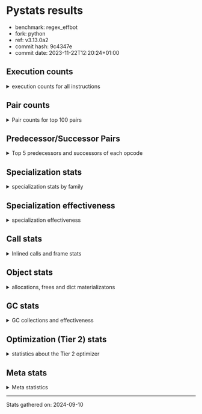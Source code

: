 
# Pystats results

- benchmark: regex_effbot
- fork: python
- ref: v3.13.0a2
- commit hash: 9c4347e
- commit date: 2023-11-22T12:20:24+01:00

## Execution counts

<details>
<summary> execution counts for all instructions </summary>

|Name | Count | Self | Cumulative | Miss ratio | 
|---|---:|---:|---:|---:|
| LOAD_FAST | 5,003,340 | 16.7% | 16.7% |  |
| LOAD_GLOBAL_MODULE | 2,425,280 | 8.1% | 24.9% |  |
| LOAD_GLOBAL_BUILTIN | 2,393,840 | 8.0% | 32.9% |  |
| POP_JUMP_IF_FALSE | 1,969,520 | 6.6% | 39.5% |  |
| LOAD_FAST_LOAD_FAST | 1,925,900 | 6.4% | 45.9% |  |
| STORE_FAST | 1,033,580 | 3.5% | 49.4% |  |
| RESUME_CHECK | 986,380 | 3.3% | 52.7% |  |
| POP_TOP | 973,340 | 3.3% | 55.9% |  |
| RETURN_VALUE | 967,840 | 3.2% | 59.2% |  |
| TO_BOOL_BOOL | 960,320 | 3.2% | 62.4% |  |
| BUILD_TUPLE | 953,520 | 3.2% | 65.6% |  |
| LOAD_ATTR_METHOD_NO_DICT | 953,020 | 3.2% | 68.7% |  |
| CALL_ISINSTANCE | 952,400 | 3.2% | 71.9% |  |
| CALL_TYPE_1 | 941,900 | 3.2% | 75.1% |  |
| LOAD_CONST | 554,900 | 1.9% | 76.9% |  |
| PUSH_NULL | 503,740 | 1.7% | 78.6% |  |
| CALL_PY_EXACT_ARGS | 489,100 | 1.6% | 80.3% |  |
| TO_BOOL_INT | 482,340 | 1.6% | 81.9% |  |
| NOP | 479,740 | 1.6% | 83.5% |  |
| JUMP_FORWARD | 479,700 | 1.6% | 85.1% |  |
| CALL | 478,640 | 1.6% | 86.7% |  |
| POP_JUMP_IF_NOT_NONE | 478,060 | 1.6% | 88.3% |  |
| BINARY_SUBSCR_DICT | 474,560 | 1.6% | 89.9% |  |
| CALL_PY_WITH_DEFAULTS | 471,200 | 1.6% | 91.5% |  |
| CHECK_EXC_MATCH | 471,080 | 1.6% | 93.0% |  |
| POP_EXCEPT | 471,080 | 1.6% | 94.6% |  |
| PUSH_EXC_INFO | 471,080 | 1.6% | 96.2% |  |
| CALL_METHOD_DESCRIPTOR_FAST | 470,780 | 1.6% | 97.8% |  |
| JUMP_BACKWARD | 72,640 | 0.2% | 98.0% |  |
| UNPACK_SEQUENCE_TWO_TUPLE | 60,680 | 0.2% | 98.2% |  |
| FOR_ITER_LIST | 59,580 | 0.2% | 98.4% | 3.3% |
| STORE_FAST_STORE_FAST | 58,940 | 0.2% | 98.6% |  |
| LOAD_ATTR_INSTANCE_VALUE | 51,180 | 0.2% | 98.8% |  |
| EXTENDED_ARG | 27,940 | 0.1% | 98.9% |  |
| IS_OP | 21,180 | 0.1% | 98.9% |  |
| BINARY_OP | 19,740 | 0.1% | 99.0% |  |
| STORE_ATTR_INSTANCE_VALUE | 19,420 | 0.1% | 99.1% |  |
| RETURN_CONST | 18,920 | 0.1% | 99.1% |  |
| CONTAINS_OP | 18,760 | 0.1% | 99.2% |  |
| CALL_BUILTIN_O | 16,420 | 0.1% | 99.2% |  |
| BINARY_SUBSCR_LIST_INT | 15,600 | 0.1% | 99.3% | 5.8% |
| COMPARE_OP_STR | 15,080 | 0.1% | 99.4% | 3.7% |
| FOR_ITER_RANGE | 12,620 | 0.0% | 99.4% |  |
| BINARY_OP_ADD_INT | 12,420 | 0.0% | 99.4% |  |
| POP_JUMP_IF_TRUE | 12,080 | 0.0% | 99.5% |  |
| CALL_LEN | 12,060 | 0.0% | 99.5% |  |
| CALL_LIST_APPEND | 10,220 | 0.0% | 99.6% |  |
| CALL_BOUND_METHOD_EXACT_ARGS | 9,260 | 0.0% | 99.6% |  |
| BINARY_SUBSCR_STR_INT | 9,080 | 0.0% | 99.6% | 3.7% |
| LOAD_ATTR_METHOD_WITH_VALUES | 8,460 | 0.0% | 99.6% |  |
| LOAD_ATTR | 7,880 | 0.0% | 99.7% |  |
| INTERPRETER_EXIT | 7,620 | 0.0% | 99.7% |  |
| BINARY_SUBSCR_TUPLE_INT | 6,900 | 0.0% | 99.7% |  |
| GET_ITER | 6,500 | 0.0% | 99.7% |  |
| STORE_SUBSCR | 6,080 | 0.0% | 99.8% |  |
| BINARY_SUBSCR_GETITEM | 5,180 | 0.0% | 99.8% |  |
| COMPARE_OP_INT | 5,060 | 0.0% | 99.8% |  |
| BINARY_OP_ADD_UNICODE | 5,040 | 0.0% | 99.8% |  |
| BUILD_LIST | 5,000 | 0.0% | 99.8% |  |
| BINARY_OP_SUBTRACT_INT | 4,640 | 0.0% | 99.8% |  |
| COPY | 3,740 | 0.0% | 99.9% |  |
| LOAD_DEREF | 3,320 | 0.0% | 99.9% |  |
| COPY_FREE_VARS | 3,020 | 0.0% | 99.9% |  |
| FOR_ITER | 2,740 | 0.0% | 99.9% |  |
| TO_BOOL_LIST | 2,600 | 0.0% | 99.9% | 13.8% |
| TO_BOOL | 2,440 | 0.0% | 99.9% |  |
| POP_JUMP_IF_NONE | 2,400 | 0.0% | 99.9% |  |
| LOAD_ATTR_MODULE | 2,000 | 0.0% | 99.9% |  |
| COMPARE_OP | 1,980 | 0.0% | 99.9% |  |
| STORE_SUBSCR_LIST_INT | 1,820 | 0.0% | 99.9% |  |
| BINARY_SUBSCR | 1,480 | 0.0% | 99.9% |  |
| CALL_BUILTIN_CLASS | 1,420 | 0.0% | 99.9% |  |
| TO_BOOL_STR | 1,340 | 0.0% | 99.9% | 9.0% |
| STORE_FAST_LOAD_FAST | 1,340 | 0.0% | 99.9% |  |
| TO_BOOL_NONE | 1,300 | 0.0% | 100.0% |  |
| LOAD_GLOBAL | 1,180 | 0.0% | 100.0% |  |
| UNARY_NOT | 1,140 | 0.0% | 100.0% |  |
| EXIT_INIT_CHECK | 1,080 | 0.0% | 100.0% |  |
| CALL_ALLOC_AND_ENTER_INIT | 1,080 | 0.0% | 100.0% |  |
| LOAD_ATTR_PROPERTY | 920 | 0.0% | 100.0% |  |
| UNPACK_SEQUENCE_TUPLE | 820 | 0.0% | 100.0% |  |
| BUILD_SLICE | 740 | 0.0% | 100.0% |  |
| BUILD_MAP | 700 | 0.0% | 100.0% |  |
| LOAD_ATTR_NONDESCRIPTOR_WITH_VALUES | 680 | 0.0% | 100.0% |  |
| LOAD_ATTR_SLOT | 680 | 0.0% | 100.0% |  |
| STORE_SUBSCR_DICT | 680 | 0.0% | 100.0% |  |
| BINARY_OP_MULTIPLY_INT | 640 | 0.0% | 100.0% |  |
| BINARY_SLICE | 440 | 0.0% | 100.0% |  |
| CALL_BUILTIN_FAST_WITH_KEYWORDS | 340 | 0.0% | 100.0% |  |
| CALL_METHOD_DESCRIPTOR_NOARGS | 340 | 0.0% | 100.0% |  |
| CALL_TUPLE_1 | 340 | 0.0% | 100.0% |  |
| FOR_ITER_TUPLE | 280 | 0.0% | 100.0% |  |
| CALL_METHOD_DESCRIPTOR_O | 260 | 0.0% | 100.0% |  |
| DELETE_SUBSCR | 240 | 0.0% | 100.0% |  |
| UNARY_INVERT | 200 | 0.0% | 100.0% |  |
| RESUME | 180 | 0.0% | 100.0% |  |
| CALL_BUILTIN_FAST | 160 | 0.0% | 100.0% | 100.0% |
| CALL_FUNCTION_EX | 160 | 0.0% | 100.0% |  |
| MAKE_FUNCTION | 140 | 0.0% | 100.0% |  |
| MAKE_CELL | 140 | 0.0% | 100.0% |  |
| MAP_ADD | 140 | 0.0% | 100.0% |  |
| SET_FUNCTION_ATTRIBUTE | 140 | 0.0% | 100.0% |  |
| STORE_DEREF | 140 | 0.0% | 100.0% |  |
| CALL_INTRINSIC_1 | 80 | 0.0% | 100.0% |  |
| LIST_EXTEND | 80 | 0.0% | 100.0% |  |
| UNPACK_SEQUENCE | 80 | 0.0% | 100.0% |  |
| STORE_SLICE | 60 | 0.0% | 100.0% |  |
| LOAD_FAST_CHECK | 60 | 0.0% | 100.0% |  |
| BINARY_OP_SUBTRACT_FLOAT | 60 | 0.0% | 100.0% |  |
| SWAP | 40 | 0.0% | 100.0% |  |
| BINARY_OP_INPLACE_ADD_UNICODE | 20 | 0.0% | 100.0% |  |
| LOAD_FAST_AND_CLEAR | 20 | 0.0% | 100.0% |  |
| STORE_ATTR | 20 | 0.0% | 100.0% |  |


</details>

## Pair counts

<details>
<summary> Pair counts for top 100 pairs </summary>

|Pair | Count | Self | Cumulative | 
|---|---:|---:|---:|
| LOAD_GLOBAL_BUILTIN LOAD_FAST | 1,905,480 | 6.4% | 6.4% |
| POP_JUMP_IF_FALSE LOAD_FAST | 1,011,320 | 3.4% | 9.8% |
| LOAD_FAST LOAD_GLOBAL_MODULE | 982,620 | 3.3% | 13.0% |
| TO_BOOL_BOOL POP_JUMP_IF_FALSE | 957,800 | 3.2% | 16.3% |
| CALL_ISINSTANCE TO_BOOL_BOOL | 951,380 | 3.2% | 19.4% |
| LOAD_ATTR_METHOD_NO_DICT LOAD_FAST | 947,780 | 3.2% | 22.6% |
| LOAD_FAST_LOAD_FAST BUILD_TUPLE | 944,900 | 3.2% | 25.8% |
| LOAD_FAST CALL_TYPE_1 | 941,900 | 3.2% | 28.9% |
| CALL_TYPE_1 LOAD_FAST_LOAD_FAST | 941,560 | 3.2% | 32.1% |
| LOAD_GLOBAL_MODULE CALL_ISINSTANCE | 941,560 | 3.2% | 35.2% |
| STORE_FAST LOAD_FAST | 515,180 | 1.7% | 36.9% |
| LOAD_FAST LOAD_CONST | 508,120 | 1.7% | 38.6% |
| LOAD_FAST PUSH_NULL | 500,360 | 1.7% | 40.3% |
| CALL_PY_EXACT_ARGS RESUME_CHECK | 486,460 | 1.6% | 41.9% |
| RESUME_CHECK LOAD_GLOBAL_BUILTIN | 485,900 | 1.6% | 43.6% |
| LOAD_FAST POP_JUMP_IF_NOT_NONE | 477,980 | 1.6% | 45.2% |
| TO_BOOL_INT POP_JUMP_IF_FALSE | 477,780 | 1.6% | 46.8% |
| STORE_FAST LOAD_GLOBAL_MODULE | 477,100 | 1.6% | 48.4% |
| LOAD_FAST RETURN_VALUE | 477,040 | 1.6% | 50.0% |
| RESUME_CHECK LOAD_GLOBAL_MODULE | 475,560 | 1.6% | 51.6% |
| LOAD_FAST TO_BOOL_INT | 475,420 | 1.6% | 53.1% |
| LOAD_GLOBAL_MODULE LOAD_FAST_LOAD_FAST | 475,140 | 1.6% | 54.7% |
| RETURN_VALUE POP_TOP | 473,740 | 1.6% | 56.3% |
| LOAD_FAST_LOAD_FAST CALL_PY_EXACT_ARGS | 472,780 | 1.6% | 57.9% |
| LOAD_FAST CALL | 472,520 | 1.6% | 59.5% |
| JUMP_FORWARD LOAD_GLOBAL_BUILTIN | 472,140 | 1.6% | 61.1% |
| PUSH_NULL LOAD_FAST_LOAD_FAST | 472,080 | 1.6% | 62.6% |
| POP_JUMP_IF_FALSE POP_TOP | 471,980 | 1.6% | 64.2% |
| POP_JUMP_IF_FALSE NOP | 471,300 | 1.6% | 65.8% |
| BUILD_TUPLE STORE_FAST | 471,260 | 1.6% | 67.4% |
| CALL_PY_WITH_DEFAULTS RESUME_CHECK | 471,200 | 1.6% | 69.0% |
| CHECK_EXC_MATCH POP_JUMP_IF_FALSE | 471,080 | 1.6% | 70.5% |
| PUSH_EXC_INFO LOAD_GLOBAL_BUILTIN | 471,080 | 1.6% | 72.1% |
| LOAD_GLOBAL_BUILTIN CHECK_EXC_MATCH | 471,080 | 1.6% | 73.7% |
| NOP LOAD_GLOBAL_MODULE | 470,820 | 1.6% | 75.3% |
| BUILD_TUPLE BINARY_SUBSCR_DICT | 470,820 | 1.6% | 76.8% |
| LOAD_GLOBAL_MODULE LOAD_GLOBAL_BUILTIN | 470,820 | 1.6% | 78.4% |
| POP_JUMP_IF_NOT_NONE LOAD_GLOBAL_BUILTIN | 470,800 | 1.6% | 80.0% |
| CALL_METHOD_DESCRIPTOR_FAST STORE_FAST | 470,780 | 1.6% | 81.6% |
| LOAD_GLOBAL_MODULE LOAD_ATTR_METHOD_NO_DICT | 470,780 | 1.6% | 83.1% |
| POP_EXCEPT JUMP_FORWARD | 470,740 | 1.6% | 84.7% |
| POP_TOP POP_EXCEPT | 470,740 | 1.6% | 86.3% |
| CALL RETURN_VALUE | 470,740 | 1.6% | 87.9% |
| LOAD_CONST CALL_METHOD_DESCRIPTOR_FAST | 470,740 | 1.6% | 89.4% |
| BINARY_SUBSCR_DICT PUSH_EXC_INFO | 470,740 | 1.6% | 91.0% |
| RETURN_VALUE LOAD_ATTR_METHOD_NO_DICT | 470,380 | 1.6% | 92.6% |
| LOAD_FAST_LOAD_FAST CALL_PY_WITH_DEFAULTS | 470,340 | 1.6% | 94.2% |
| POP_TOP LOAD_FAST | 443,260 | 1.5% | 95.6% |
| UNPACK_SEQUENCE_TWO_TUPLE STORE_FAST_STORE_FAST | 57,180 | 0.2% | 95.8% |
| FOR_ITER_LIST UNPACK_SEQUENCE_TWO_TUPLE | 54,440 | 0.2% | 96.0% |
| STORE_FAST_STORE_FAST LOAD_FAST | 53,780 | 0.2% | 96.2% |
| POP_TOP JUMP_BACKWARD | 50,240 | 0.2% | 96.4% |
| JUMP_BACKWARD FOR_ITER_LIST | 49,640 | 0.2% | 96.5% |
| LOAD_FAST LOAD_ATTR_INSTANCE_VALUE | 45,900 | 0.2% | 96.7% |
| LOAD_GLOBAL_MODULE IS_OP | 20,400 | 0.1% | 96.8% |
| RESUME_CHECK LOAD_FAST | 18,460 | 0.1% | 96.8% |
| IS_OP POP_JUMP_IF_FALSE | 17,940 | 0.1% | 96.9% |
| LOAD_ATTR_INSTANCE_VALUE LOAD_FAST | 15,800 | 0.1% | 96.9% |
| PUSH_NULL LOAD_FAST | 14,720 | 0.0% | 97.0% |
| CONTAINS_OP POP_JUMP_IF_FALSE | 14,260 | 0.0% | 97.0% |
| LOAD_ATTR_INSTANCE_VALUE STORE_FAST | 14,080 | 0.0% | 97.1% |
| COMPARE_OP_STR POP_JUMP_IF_FALSE | 13,720 | 0.0% | 97.1% |
| CALL_BUILTIN_O POP_TOP | 13,600 | 0.0% | 97.2% |
| RETURN_CONST POP_TOP | 13,120 | 0.0% | 97.2% |
| LOAD_CONST COMPARE_OP_STR | 12,680 | 0.0% | 97.2% |
| LOAD_CONST BINARY_OP_ADD_INT | 11,520 | 0.0% | 97.3% |
| JUMP_BACKWARD FOR_ITER_RANGE | 11,320 | 0.0% | 97.3% |
| FOR_ITER_RANGE STORE_FAST | 11,320 | 0.0% | 97.4% |
| LOAD_FAST BINARY_SUBSCR_LIST_INT | 11,300 | 0.0% | 97.4% |
| STORE_FAST LOAD_CONST | 11,180 | 0.0% | 97.4% |
| LOAD_GLOBAL_MODULE CONTAINS_OP | 10,640 | 0.0% | 97.5% |
| LOAD_FAST LOAD_GLOBAL_BUILTIN | 10,500 | 0.0% | 97.5% |
| LOAD_FAST STORE_ATTR_INSTANCE_VALUE | 10,340 | 0.0% | 97.5% |
| LOAD_CONST LOAD_FAST | 9,980 | 0.0% | 97.6% |
| LOAD_GLOBAL_BUILTIN CALL_ISINSTANCE | 9,480 | 0.0% | 97.6% |
| LOAD_FAST CALL_BUILTIN_O | 9,440 | 0.0% | 97.6% |
| CALL_BOUND_METHOD_EXACT_ARGS RESUME_CHECK | 9,260 | 0.0% | 97.7% |
| LOAD_FAST_LOAD_FAST STORE_ATTR_INSTANCE_VALUE | 8,740 | 0.0% | 97.7% |
| LOAD_GLOBAL_MODULE LOAD_FAST | 8,740 | 0.0% | 97.7% |
| CACHE RESUME_CHECK | 8,500 | 0.0% | 97.8% |
| NOP LOAD_FAST | 8,060 | 0.0% | 97.8% |
| EXTENDED_ARG FOR_ITER_LIST | 7,980 | 0.0% | 97.8% |
| BINARY_SUBSCR_LIST_INT RETURN_VALUE | 7,960 | 0.0% | 97.8% |
| LOAD_FAST LOAD_ATTR_METHOD_WITH_VALUES | 7,940 | 0.0% | 97.9% |
| LOAD_ATTR_METHOD_WITH_VALUES CALL_PY_EXACT_ARGS | 7,820 | 0.0% | 97.9% |
| EXTENDED_ARG JUMP_BACKWARD | 7,800 | 0.0% | 97.9% |
| STORE_FAST LOAD_FAST_LOAD_FAST | 7,760 | 0.0% | 97.9% |
| LOAD_GLOBAL_MODULE BINARY_OP | 7,580 | 0.0% | 98.0% |
| LOAD_FAST LOAD_FAST | 7,440 | 0.0% | 98.0% |
| JUMP_BACKWARD EXTENDED_ARG | 7,060 | 0.0% | 98.0% |
| STORE_FAST NOP | 7,020 | 0.0% | 98.0% |
| LOAD_FAST LOAD_ATTR | 6,980 | 0.0% | 98.1% |
| LOAD_CONST BINARY_SUBSCR_TUPLE_INT | 6,880 | 0.0% | 98.1% |
| PUSH_NULL LOAD_CONST | 6,640 | 0.0% | 98.1% |
| LOAD_CONST STORE_FAST | 6,620 | 0.0% | 98.1% |
| STORE_ATTR_INSTANCE_VALUE RETURN_CONST | 6,460 | 0.0% | 98.2% |
| BINARY_OP TO_BOOL_INT | 6,420 | 0.0% | 98.2% |
| LOAD_FAST CALL_LEN | 6,340 | 0.0% | 98.2% |
| LOAD_FAST BINARY_OP | 6,260 | 0.0% | 98.2% |
| RETURN_VALUE INTERPRETER_EXIT | 6,180 | 0.0% | 98.2% |


</details>

## Predecessor/Successor Pairs

<details>
<summary> Top 5 predecessors and successors of each opcode </summary>

### BINARY_SLICE

<details>
<summary> Successors and predecessors for BINARY_SLICE </summary>

|Predecessors | Count | Percentage | 
|---|---:|---:|
| LOAD_CONST | 440 | 100.0% |

|Successors | Count | Percentage | 
|---|---:|---:|
| STORE_FAST | 420 | 95.5% |
| CALL | 20 | 4.5% |


</details>

### STORE_SLICE

<details>
<summary> Successors and predecessors for STORE_SLICE </summary>

|Predecessors | Count | Percentage | 
|---|---:|---:|
| BINARY_OP_ADD_INT | 60 | 100.0% |

|Successors | Count | Percentage | 
|---|---:|---:|
| JUMP_BACKWARD | 60 | 100.0% |


</details>

### CACHE

<details>
<summary> Successors and predecessors for CACHE </summary>

|Successors | Count | Percentage | 
|---|---:|---:|
| RESUME_CHECK | 8,500 | 100.0% |


</details>

### BINARY_OP_INPLACE_ADD_UNICODE

<details>
<summary> Successors and predecessors for BINARY_OP_INPLACE_ADD_UNICODE </summary>

|Predecessors | Count | Percentage | 
|---|---:|---:|
| BINARY_SUBSCR_STR_INT | 20 | 100.0% |

|Successors | Count | Percentage | 
|---|---:|---:|
| LOAD_FAST | 20 | 100.0% |


</details>

### BINARY_SUBSCR

<details>
<summary> Successors and predecessors for BINARY_SUBSCR </summary>

|Predecessors | Count | Percentage | 
|---|---:|---:|
| BUILD_SLICE | 740 | 50.0% |
| LOAD_FAST | 480 | 32.4% |
| LOAD_CONST | 160 | 10.8% |
| LOAD_FAST_LOAD_FAST | 80 | 5.4% |
| BINARY_SUBSCR | 20 | 1.4% |

|Successors | Count | Percentage | 
|---|---:|---:|
| GET_ITER | 740 | 50.0% |
| CALL_ALLOC_AND_ENTER_INIT | 400 | 27.0% |
| LOAD_ATTR_METHOD_WITH_VALUES | 120 | 8.1% |
| STORE_FAST | 40 | 2.7% |
| BINARY_SUBSCR_LIST_INT | 40 | 2.7% |


</details>

### CHECK_EXC_MATCH

<details>
<summary> Successors and predecessors for CHECK_EXC_MATCH </summary>

|Predecessors | Count | Percentage | 
|---|---:|---:|
| LOAD_GLOBAL_BUILTIN | 471,080 | 100.0% |

|Successors | Count | Percentage | 
|---|---:|---:|
| POP_JUMP_IF_FALSE | 471,080 | 100.0% |


</details>

### DELETE_SUBSCR

<details>
<summary> Successors and predecessors for DELETE_SUBSCR </summary>

|Predecessors | Count | Percentage | 
|---|---:|---:|
| LOAD_CONST | 120 | 50.0% |
| LOAD_FAST | 120 | 50.0% |

|Successors | Count | Percentage | 
|---|---:|---:|
| JUMP_BACKWARD | 120 | 50.0% |
| RETURN_CONST | 120 | 50.0% |


</details>

### EXIT_INIT_CHECK

<details>
<summary> Successors and predecessors for EXIT_INIT_CHECK </summary>

|Predecessors | Count | Percentage | 
|---|---:|---:|
| RETURN_CONST | 1,080 | 100.0% |

|Successors | Count | Percentage | 
|---|---:|---:|
| RETURN_VALUE | 1,080 | 100.0% |


</details>

### GET_ITER

<details>
<summary> Successors and predecessors for GET_ITER </summary>

|Predecessors | Count | Percentage | 
|---|---:|---:|
| LOAD_FAST | 2,980 | 45.8% |
| LOAD_ATTR_INSTANCE_VALUE | 1,900 | 29.2% |
| BINARY_SUBSCR | 740 | 11.4% |
| CALL_METHOD_DESCRIPTOR_NOARGS | 340 | 5.2% |
| BINARY_SUBSCR_TUPLE_INT | 300 | 4.6% |

|Successors | Count | Percentage | 
|---|---:|---:|
| EXTENDED_ARG | 2,540 | 39.1% |
| FOR_ITER_LIST | 1,900 | 29.2% |
| FOR_ITER_RANGE | 1,260 | 19.4% |
| FOR_ITER | 780 | 12.0% |
| LOAD_FAST_AND_CLEAR | 20 | 0.3% |


</details>

### INTERPRETER_EXIT

<details>
<summary> Successors and predecessors for INTERPRETER_EXIT </summary>

|Predecessors | Count | Percentage | 
|---|---:|---:|
| RETURN_VALUE | 6,180 | 81.1% |
| RETURN_CONST | 1,440 | 18.9% |


</details>

### MAKE_FUNCTION

<details>
<summary> Successors and predecessors for MAKE_FUNCTION </summary>

|Predecessors | Count | Percentage | 
|---|---:|---:|
| LOAD_CONST | 140 | 100.0% |

|Successors | Count | Percentage | 
|---|---:|---:|
| SET_FUNCTION_ATTRIBUTE | 140 | 100.0% |


</details>

### NOP

<details>
<summary> Successors and predecessors for NOP </summary>

|Predecessors | Count | Percentage | 
|---|---:|---:|
| POP_JUMP_IF_FALSE | 471,300 | 98.2% |
| STORE_FAST | 7,020 | 1.5% |
| NOP | 460 | 0.1% |
| STORE_FAST_STORE_FAST | 460 | 0.1% |
| RESUME_CHECK | 240 | 0.1% |

|Successors | Count | Percentage | 
|---|---:|---:|
| LOAD_GLOBAL_MODULE | 470,820 | 98.1% |
| LOAD_FAST | 8,060 | 1.7% |
| NOP | 460 | 0.1% |
| LOAD_CONST | 180 | 0.0% |
| BUILD_LIST | 120 | 0.0% |


</details>

### POP_EXCEPT

<details>
<summary> Successors and predecessors for POP_EXCEPT </summary>

|Predecessors | Count | Percentage | 
|---|---:|---:|
| POP_TOP | 470,740 | 99.9% |
| STORE_ATTR_INSTANCE_VALUE | 340 | 0.1% |

|Successors | Count | Percentage | 
|---|---:|---:|
| JUMP_FORWARD | 470,740 | 99.9% |
| RETURN_CONST | 340 | 0.1% |


</details>

### POP_TOP

<details>
<summary> Successors and predecessors for POP_TOP </summary>

|Predecessors | Count | Percentage | 
|---|---:|---:|
| RETURN_VALUE | 473,740 | 48.7% |
| POP_JUMP_IF_FALSE | 471,980 | 48.5% |
| CALL_BUILTIN_O | 13,600 | 1.4% |
| RETURN_CONST | 13,120 | 1.3% |
| POP_JUMP_IF_TRUE | 460 | 0.0% |

|Successors | Count | Percentage | 
|---|---:|---:|
| POP_EXCEPT | 470,740 | 48.4% |
| LOAD_FAST | 443,260 | 45.5% |
| JUMP_BACKWARD | 50,240 | 5.2% |
| EXTENDED_ARG | 3,220 | 0.3% |
| JUMP_FORWARD | 1,680 | 0.2% |


</details>

### PUSH_EXC_INFO

<details>
<summary> Successors and predecessors for PUSH_EXC_INFO </summary>

|Predecessors | Count | Percentage | 
|---|---:|---:|
| BINARY_SUBSCR_DICT | 470,740 | 99.9% |
| BINARY_SUBSCR_STR_INT | 340 | 0.1% |

|Successors | Count | Percentage | 
|---|---:|---:|
| LOAD_GLOBAL_BUILTIN | 471,080 | 100.0% |


</details>

### PUSH_NULL

<details>
<summary> Successors and predecessors for PUSH_NULL </summary>

|Predecessors | Count | Percentage | 
|---|---:|---:|
| LOAD_FAST | 500,360 | 99.3% |
| LOAD_ATTR_MODULE | 1,940 | 0.4% |
| STORE_FAST_LOAD_FAST | 1,200 | 0.2% |
| LOAD_DEREF | 160 | 0.0% |
| LOAD_ATTR | 80 | 0.0% |

|Successors | Count | Percentage | 
|---|---:|---:|
| LOAD_FAST_LOAD_FAST | 472,080 | 93.7% |
| LOAD_FAST | 14,720 | 2.9% |
| LOAD_CONST | 6,640 | 1.3% |
| LOAD_GLOBAL_MODULE | 5,840 | 1.2% |
| CALL_BOUND_METHOD_EXACT_ARGS | 4,120 | 0.8% |


</details>

### RETURN_VALUE

<details>
<summary> Successors and predecessors for RETURN_VALUE </summary>

|Predecessors | Count | Percentage | 
|---|---:|---:|
| LOAD_FAST | 477,040 | 49.3% |
| CALL | 470,740 | 48.6% |
| BINARY_SUBSCR_LIST_INT | 7,960 | 0.8% |
| CALL_LEN | 3,680 | 0.4% |
| RETURN_VALUE | 1,660 | 0.2% |

|Successors | Count | Percentage | 
|---|---:|---:|
| POP_TOP | 473,740 | 48.9% |
| LOAD_ATTR_METHOD_NO_DICT | 470,380 | 48.6% |
| INTERPRETER_EXIT | 6,180 | 0.6% |
| UNPACK_SEQUENCE_TWO_TUPLE | 4,840 | 0.5% |
| STORE_FAST | 4,760 | 0.5% |


</details>

### STORE_SUBSCR

<details>
<summary> Successors and predecessors for STORE_SUBSCR </summary>

|Predecessors | Count | Percentage | 
|---|---:|---:|
| LOAD_FAST_LOAD_FAST | 5,180 | 85.2% |
| LOAD_FAST | 460 | 7.6% |
| LOAD_CONST | 400 | 6.6% |
| STORE_SUBSCR | 40 | 0.7% |

|Successors | Count | Percentage | 
|---|---:|---:|
| JUMP_BACKWARD | 4,960 | 81.6% |
| RETURN_CONST | 460 | 7.6% |
| EXTENDED_ARG | 400 | 6.6% |
| JUMP_FORWARD | 220 | 3.6% |
| STORE_SUBSCR | 40 | 0.7% |


</details>

### TO_BOOL

<details>
<summary> Successors and predecessors for TO_BOOL </summary>

|Predecessors | Count | Percentage | 
|---|---:|---:|
| LOAD_FAST | 1,520 | 62.3% |
| BINARY_OP | 360 | 14.8% |
| LOAD_ATTR | 340 | 13.9% |
| TO_BOOL | 100 | 4.1% |
| LOAD_GLOBAL | 40 | 1.6% |

|Successors | Count | Percentage | 
|---|---:|---:|
| POP_JUMP_IF_FALSE | 1,580 | 64.8% |
| POP_JUMP_IF_TRUE | 640 | 26.2% |
| TO_BOOL | 100 | 4.1% |
| TO_BOOL_INT | 60 | 2.5% |
| TO_BOOL_BOOL | 40 | 1.6% |


</details>

### UNARY_INVERT

<details>
<summary> Successors and predecessors for UNARY_INVERT </summary>

|Predecessors | Count | Percentage | 
|---|---:|---:|
| LOAD_FAST | 200 | 100.0% |

|Successors | Count | Percentage | 
|---|---:|---:|
| BINARY_OP | 200 | 100.0% |


</details>

### UNARY_NOT

<details>
<summary> Successors and predecessors for UNARY_NOT </summary>

|Predecessors | Count | Percentage | 
|---|---:|---:|
| TO_BOOL_INT | 740 | 64.9% |
| TO_BOOL_LIST | 400 | 35.1% |

|Successors | Count | Percentage | 
|---|---:|---:|
| COPY | 740 | 64.9% |
| CALL_PY_EXACT_ARGS | 400 | 35.1% |


</details>

### BINARY_OP

<details>
<summary> Successors and predecessors for BINARY_OP </summary>

|Predecessors | Count | Percentage | 
|---|---:|---:|
| LOAD_GLOBAL_MODULE | 7,580 | 38.4% |
| LOAD_FAST | 6,260 | 31.7% |
| BINARY_OP | 3,000 | 15.2% |
| LOAD_FAST_LOAD_FAST | 1,000 | 5.1% |
| LOAD_CONST | 880 | 4.5% |

|Successors | Count | Percentage | 
|---|---:|---:|
| TO_BOOL_INT | 6,420 | 32.5% |
| LOAD_CONST | 3,700 | 18.7% |
| BINARY_OP | 3,000 | 15.2% |
| BINARY_OP_ADD_UNICODE | 2,940 | 14.9% |
| STORE_FAST | 1,520 | 7.7% |


</details>

### BUILD_LIST

<details>
<summary> Successors and predecessors for BUILD_LIST </summary>

|Predecessors | Count | Percentage | 
|---|---:|---:|
| RESUME_CHECK | 1,300 | 26.0% |
| STORE_FAST | 1,080 | 21.6% |
| POP_JUMP_IF_NOT_NONE | 860 | 17.2% |
| LOAD_CONST | 780 | 15.6% |
| POP_JUMP_IF_FALSE | 400 | 8.0% |

|Successors | Count | Percentage | 
|---|---:|---:|
| STORE_FAST | 3,980 | 79.6% |
| LOAD_FAST | 680 | 13.6% |
| STORE_DEREF | 140 | 2.8% |
| LOAD_GLOBAL_BUILTIN | 100 | 2.0% |
| LOAD_DEREF | 80 | 1.6% |


</details>

### BUILD_MAP

<details>
<summary> Successors and predecessors for BUILD_MAP </summary>

|Predecessors | Count | Percentage | 
|---|---:|---:|
| STORE_ATTR_INSTANCE_VALUE | 680 | 97.1% |
| SWAP | 20 | 2.9% |

|Successors | Count | Percentage | 
|---|---:|---:|
| LOAD_FAST | 680 | 97.1% |
| SWAP | 20 | 2.9% |


</details>

### BUILD_SLICE

<details>
<summary> Successors and predecessors for BUILD_SLICE </summary>

|Predecessors | Count | Percentage | 
|---|---:|---:|
| LOAD_CONST | 740 | 100.0% |

|Successors | Count | Percentage | 
|---|---:|---:|
| BINARY_SUBSCR | 740 | 100.0% |


</details>

### BUILD_TUPLE

<details>
<summary> Successors and predecessors for BUILD_TUPLE </summary>

|Predecessors | Count | Percentage | 
|---|---:|---:|
| LOAD_FAST_LOAD_FAST | 944,900 | 99.1% |
| CALL_BUILTIN_O | 2,820 | 0.3% |
| LOAD_FAST | 1,860 | 0.2% |
| BUILD_TUPLE | 1,220 | 0.1% |
| CALL | 1,160 | 0.1% |

|Successors | Count | Percentage | 
|---|---:|---:|
| STORE_FAST | 471,260 | 49.4% |
| BINARY_SUBSCR_DICT | 470,820 | 49.4% |
| CALL_LIST_APPEND | 3,700 | 0.4% |
| CALL_BOUND_METHOD_EXACT_ARGS | 2,920 | 0.3% |
| LOAD_FAST | 1,560 | 0.2% |


</details>

### CALL

<details>
<summary> Successors and predecessors for CALL </summary>

|Predecessors | Count | Percentage | 
|---|---:|---:|
| LOAD_FAST | 472,520 | 98.7% |
| LOAD_GLOBAL_MODULE | 2,320 | 0.5% |
| LOAD_FAST_LOAD_FAST | 1,040 | 0.2% |
| BINARY_OP | 780 | 0.2% |
| LOAD_CONST | 640 | 0.1% |

|Successors | Count | Percentage | 
|---|---:|---:|
| RETURN_VALUE | 470,740 | 98.3% |
| STORE_FAST | 2,820 | 0.6% |
| BUILD_TUPLE | 1,160 | 0.2% |
| LOAD_GLOBAL_BUILTIN | 1,160 | 0.2% |
| RESUME_CHECK | 620 | 0.1% |


</details>

### CALL_FUNCTION_EX

<details>
<summary> Successors and predecessors for CALL_FUNCTION_EX </summary>

|Predecessors | Count | Percentage | 
|---|---:|---:|
| CALL_INTRINSIC_1 | 80 | 50.0% |
| LOAD_FAST | 80 | 50.0% |

|Successors | Count | Percentage | 
|---|---:|---:|
| COPY_FREE_VARS | 80 | 50.0% |
| RESUME_CHECK | 60 | 37.5% |
| RESUME | 20 | 12.5% |


</details>

### CALL_INTRINSIC_1

<details>
<summary> Successors and predecessors for CALL_INTRINSIC_1 </summary>

|Predecessors | Count | Percentage | 
|---|---:|---:|
| LIST_EXTEND | 80 | 100.0% |

|Successors | Count | Percentage | 
|---|---:|---:|
| CALL_FUNCTION_EX | 80 | 100.0% |


</details>

### COMPARE_OP

<details>
<summary> Successors and predecessors for COMPARE_OP </summary>

|Predecessors | Count | Percentage | 
|---|---:|---:|
| LOAD_GLOBAL_MODULE | 1,560 | 78.8% |
| LOAD_FAST | 240 | 12.1% |
| COMPARE_OP | 100 | 5.1% |
| LOAD_ATTR | 40 | 2.0% |
| COMPARE_OP_STR | 20 | 1.0% |

|Successors | Count | Percentage | 
|---|---:|---:|
| POP_JUMP_IF_FALSE | 1,380 | 69.7% |
| POP_JUMP_IF_TRUE | 480 | 24.2% |
| COMPARE_OP | 100 | 5.1% |
| COPY | 20 | 1.0% |


</details>

### CONTAINS_OP

<details>
<summary> Successors and predecessors for CONTAINS_OP </summary>

|Predecessors | Count | Percentage | 
|---|---:|---:|
| LOAD_GLOBAL_MODULE | 10,640 | 56.7% |
| LOAD_FAST_LOAD_FAST | 4,240 | 22.6% |
| LOAD_CONST | 3,860 | 20.6% |
| LOAD_GLOBAL | 20 | 0.1% |

|Successors | Count | Percentage | 
|---|---:|---:|
| POP_JUMP_IF_FALSE | 14,260 | 76.0% |
| EXTENDED_ARG | 4,180 | 22.3% |
| RETURN_VALUE | 320 | 1.7% |


</details>

### COPY

<details>
<summary> Successors and predecessors for COPY </summary>

|Predecessors | Count | Percentage | 
|---|---:|---:|
| LOAD_ATTR_INSTANCE_VALUE | 1,340 | 35.8% |
| LOAD_CONST | 1,160 | 31.0% |
| UNARY_NOT | 740 | 19.8% |
| BINARY_OP | 220 | 5.9% |
| LOAD_FAST | 220 | 5.9% |

|Successors | Count | Percentage | 
|---|---:|---:|
| TO_BOOL_STR | 1,340 | 35.8% |
| STORE_FAST_STORE_FAST | 1,160 | 31.0% |
| TO_BOOL_BOOL | 780 | 20.9% |
| TO_BOOL_INT | 440 | 11.8% |
| TO_BOOL | 20 | 0.5% |


</details>

### COPY_FREE_VARS

<details>
<summary> Successors and predecessors for COPY_FREE_VARS </summary>

|Predecessors | Count | Percentage | 
|---|---:|---:|
| CALL_PY_EXACT_ARGS | 2,520 | 83.4% |
| CALL | 420 | 13.9% |
| CALL_FUNCTION_EX | 80 | 2.6% |

|Successors | Count | Percentage | 
|---|---:|---:|
| RESUME_CHECK | 2,980 | 98.7% |
| RESUME | 40 | 1.3% |


</details>

### EXTENDED_ARG

<details>
<summary> Successors and predecessors for EXTENDED_ARG </summary>

|Predecessors | Count | Percentage | 
|---|---:|---:|
| JUMP_BACKWARD | 7,060 | 25.3% |
| CONTAINS_OP | 4,180 | 15.0% |
| JUMP_FORWARD | 4,040 | 14.5% |
| POP_TOP | 3,220 | 11.5% |
| STORE_FAST | 3,160 | 11.3% |

|Successors | Count | Percentage | 
|---|---:|---:|
| FOR_ITER_LIST | 7,980 | 28.6% |
| JUMP_BACKWARD | 7,800 | 27.9% |
| POP_JUMP_IF_FALSE | 6,020 | 21.5% |
| JUMP_FORWARD | 4,520 | 16.2% |
| FOR_ITER | 1,620 | 5.8% |


</details>

### FOR_ITER

<details>
<summary> Successors and predecessors for FOR_ITER </summary>

|Predecessors | Count | Percentage | 
|---|---:|---:|
| EXTENDED_ARG | 1,620 | 59.1% |
| GET_ITER | 780 | 28.5% |
| FOR_ITER | 180 | 6.6% |
| JUMP_BACKWARD | 100 | 3.6% |
| FOR_ITER_LIST | 40 | 1.5% |

|Successors | Count | Percentage | 
|---|---:|---:|
| UNPACK_SEQUENCE_TWO_TUPLE | 1,100 | 40.1% |
| RETURN_CONST | 540 | 19.7% |
| LOAD_FAST | 340 | 12.4% |
| LOAD_GLOBAL_MODULE | 340 | 12.4% |
| FOR_ITER | 180 | 6.6% |


</details>

### IS_OP

<details>
<summary> Successors and predecessors for IS_OP </summary>

|Predecessors | Count | Percentage | 
|---|---:|---:|
| LOAD_GLOBAL_MODULE | 20,400 | 96.3% |
| LOAD_FAST | 340 | 1.6% |
| LOAD_GLOBAL_BUILTIN | 340 | 1.6% |
| LOAD_CONST | 60 | 0.3% |
| LOAD_GLOBAL | 40 | 0.2% |

|Successors | Count | Percentage | 
|---|---:|---:|
| POP_JUMP_IF_FALSE | 17,940 | 84.7% |
| POP_JUMP_IF_TRUE | 3,180 | 15.0% |
| COPY | 40 | 0.2% |
| RETURN_VALUE | 20 | 0.1% |


</details>

### JUMP_BACKWARD

<details>
<summary> Successors and predecessors for JUMP_BACKWARD </summary>

|Predecessors | Count | Percentage | 
|---|---:|---:|
| POP_TOP | 50,240 | 69.2% |
| EXTENDED_ARG | 7,800 | 10.7% |
| STORE_SUBSCR | 4,960 | 6.8% |
| CALL_LIST_APPEND | 3,720 | 5.1% |
| POP_JUMP_IF_TRUE | 3,040 | 4.2% |

|Successors | Count | Percentage | 
|---|---:|---:|
| FOR_ITER_LIST | 49,640 | 68.3% |
| FOR_ITER_RANGE | 11,320 | 15.6% |
| EXTENDED_ARG | 7,060 | 9.7% |
| LOAD_FAST | 4,220 | 5.8% |
| FOR_ITER_TUPLE | 240 | 0.3% |


</details>

### JUMP_FORWARD

<details>
<summary> Successors and predecessors for JUMP_FORWARD </summary>

|Predecessors | Count | Percentage | 
|---|---:|---:|
| POP_EXCEPT | 470,740 | 98.1% |
| EXTENDED_ARG | 4,520 | 0.9% |
| POP_TOP | 1,680 | 0.4% |
| STORE_FAST | 1,280 | 0.3% |
| POP_JUMP_IF_TRUE | 560 | 0.1% |

|Successors | Count | Percentage | 
|---|---:|---:|
| LOAD_GLOBAL_BUILTIN | 472,140 | 98.4% |
| EXTENDED_ARG | 4,040 | 0.8% |
| LOAD_FAST | 2,300 | 0.5% |
| LOAD_GLOBAL_MODULE | 740 | 0.2% |
| LOAD_FAST_LOAD_FAST | 360 | 0.1% |


</details>

### LIST_EXTEND

<details>
<summary> Successors and predecessors for LIST_EXTEND </summary>

|Predecessors | Count | Percentage | 
|---|---:|---:|
| LOAD_DEREF | 80 | 100.0% |

|Successors | Count | Percentage | 
|---|---:|---:|
| CALL_INTRINSIC_1 | 80 | 100.0% |


</details>

### LOAD_ATTR

<details>
<summary> Successors and predecessors for LOAD_ATTR </summary>

|Predecessors | Count | Percentage | 
|---|---:|---:|
| LOAD_FAST | 6,980 | 88.6% |
| LOAD_ATTR | 280 | 3.6% |
| LOAD_GLOBAL_MODULE | 220 | 2.8% |
| LOAD_GLOBAL_BUILTIN | 160 | 2.0% |
| LOAD_GLOBAL | 140 | 1.8% |

|Successors | Count | Percentage | 
|---|---:|---:|
| STORE_FAST | 5,900 | 74.9% |
| LOAD_FAST | 580 | 7.4% |
| LOAD_FAST_LOAD_FAST | 380 | 4.8% |
| TO_BOOL | 340 | 4.3% |
| LOAD_ATTR | 280 | 3.6% |


</details>

### LOAD_CONST

<details>
<summary> Successors and predecessors for LOAD_CONST </summary>

|Predecessors | Count | Percentage | 
|---|---:|---:|
| LOAD_FAST | 508,120 | 91.6% |
| STORE_FAST | 11,180 | 2.0% |
| PUSH_NULL | 6,640 | 1.2% |
| BINARY_SUBSCR_STR_INT | 3,860 | 0.7% |
| BINARY_OP | 3,700 | 0.7% |

|Successors | Count | Percentage | 
|---|---:|---:|
| CALL_METHOD_DESCRIPTOR_FAST | 470,740 | 84.8% |
| COMPARE_OP_STR | 12,680 | 2.3% |
| BINARY_OP_ADD_INT | 11,520 | 2.1% |
| LOAD_FAST | 9,980 | 1.8% |
| BINARY_SUBSCR_TUPLE_INT | 6,880 | 1.2% |


</details>

### LOAD_DEREF

<details>
<summary> Successors and predecessors for LOAD_DEREF </summary>

|Predecessors | Count | Percentage | 
|---|---:|---:|
| POP_JUMP_IF_FALSE | 2,940 | 88.6% |
| POP_TOP | 140 | 4.2% |
| NOP | 80 | 2.4% |
| BUILD_LIST | 80 | 2.4% |
| RESUME_CHECK | 60 | 1.8% |

|Successors | Count | Percentage | 
|---|---:|---:|
| LOAD_ATTR_METHOD_NO_DICT | 2,900 | 87.3% |
| PUSH_NULL | 160 | 4.8% |
| RETURN_VALUE | 140 | 4.2% |
| LIST_EXTEND | 80 | 2.4% |
| LOAD_ATTR | 40 | 1.2% |


</details>

### LOAD_FAST

<details>
<summary> Successors and predecessors for LOAD_FAST </summary>

|Predecessors | Count | Percentage | 
|---|---:|---:|
| LOAD_GLOBAL_BUILTIN | 1,905,480 | 38.1% |
| POP_JUMP_IF_FALSE | 1,011,320 | 20.2% |
| LOAD_ATTR_METHOD_NO_DICT | 947,780 | 18.9% |
| STORE_FAST | 515,180 | 10.3% |
| POP_TOP | 443,260 | 8.9% |

|Successors | Count | Percentage | 
|---|---:|---:|
| LOAD_GLOBAL_MODULE | 982,620 | 19.6% |
| CALL_TYPE_1 | 941,900 | 18.8% |
| LOAD_CONST | 508,120 | 10.2% |
| PUSH_NULL | 500,360 | 10.0% |
| POP_JUMP_IF_NOT_NONE | 477,980 | 9.6% |


</details>

### LOAD_FAST_AND_CLEAR

<details>
<summary> Successors and predecessors for LOAD_FAST_AND_CLEAR </summary>

|Predecessors | Count | Percentage | 
|---|---:|---:|
| GET_ITER | 20 | 100.0% |

|Successors | Count | Percentage | 
|---|---:|---:|
| SWAP | 20 | 100.0% |


</details>

### LOAD_FAST_CHECK

<details>
<summary> Successors and predecessors for LOAD_FAST_CHECK </summary>

|Predecessors | Count | Percentage | 
|---|---:|---:|
| POP_JUMP_IF_NOT_NONE | 60 | 100.0% |

|Successors | Count | Percentage | 
|---|---:|---:|
| TO_BOOL_BOOL | 60 | 100.0% |


</details>

### LOAD_FAST_LOAD_FAST

<details>
<summary> Successors and predecessors for LOAD_FAST_LOAD_FAST </summary>

|Predecessors | Count | Percentage | 
|---|---:|---:|
| CALL_TYPE_1 | 941,560 | 48.9% |
| LOAD_GLOBAL_MODULE | 475,140 | 24.7% |
| PUSH_NULL | 472,080 | 24.5% |
| STORE_FAST | 7,760 | 0.4% |
| STORE_ATTR_INSTANCE_VALUE | 5,540 | 0.3% |

|Successors | Count | Percentage | 
|---|---:|---:|
| BUILD_TUPLE | 944,900 | 49.1% |
| CALL_PY_EXACT_ARGS | 472,780 | 24.5% |
| CALL_PY_WITH_DEFAULTS | 470,340 | 24.4% |
| STORE_ATTR_INSTANCE_VALUE | 8,740 | 0.5% |
| STORE_SUBSCR | 5,180 | 0.3% |


</details>

### LOAD_GLOBAL

<details>
<summary> Successors and predecessors for LOAD_GLOBAL </summary>

|Predecessors | Count | Percentage | 
|---|---:|---:|
| RETURN_VALUE | 460 | 39.0% |
| STORE_FAST | 180 | 15.3% |
| LOAD_FAST | 100 | 8.5% |
| RESUME | 80 | 6.8% |
| RESUME_CHECK | 80 | 6.8% |

|Successors | Count | Percentage | 
|---|---:|---:|
| LOAD_CONST | 420 | 35.6% |
| LOAD_GLOBAL_MODULE | 240 | 20.3% |
| LOAD_ATTR | 140 | 11.9% |
| LOAD_FAST | 100 | 8.5% |
| LOAD_GLOBAL_BUILTIN | 60 | 5.1% |


</details>

### MAKE_CELL

<details>
<summary> Successors and predecessors for MAKE_CELL </summary>

|Predecessors | Count | Percentage | 
|---|---:|---:|
| CALL_PY_EXACT_ARGS | 120 | 85.7% |
| CALL | 20 | 14.3% |

|Successors | Count | Percentage | 
|---|---:|---:|
| RESUME_CHECK | 120 | 85.7% |
| RESUME | 20 | 14.3% |


</details>

### MAP_ADD

<details>
<summary> Successors and predecessors for MAP_ADD </summary>

|Predecessors | Count | Percentage | 
|---|---:|---:|
| RETURN_VALUE | 140 | 100.0% |

|Successors | Count | Percentage | 
|---|---:|---:|
| JUMP_BACKWARD | 140 | 100.0% |


</details>

### POP_JUMP_IF_FALSE

<details>
<summary> Successors and predecessors for POP_JUMP_IF_FALSE </summary>

|Predecessors | Count | Percentage | 
|---|---:|---:|
| TO_BOOL_BOOL | 957,800 | 48.6% |
| TO_BOOL_INT | 477,780 | 24.3% |
| CHECK_EXC_MATCH | 471,080 | 23.9% |
| IS_OP | 17,940 | 0.9% |
| CONTAINS_OP | 14,260 | 0.7% |

|Successors | Count | Percentage | 
|---|---:|---:|
| LOAD_FAST | 1,011,320 | 51.3% |
| POP_TOP | 471,980 | 24.0% |
| NOP | 471,300 | 23.9% |
| LOAD_GLOBAL_MODULE | 4,080 | 0.2% |
| LOAD_DEREF | 2,940 | 0.1% |


</details>

### POP_JUMP_IF_NONE

<details>
<summary> Successors and predecessors for POP_JUMP_IF_NONE </summary>

|Predecessors | Count | Percentage | 
|---|---:|---:|
| LOAD_ATTR_INSTANCE_VALUE | 1,620 | 67.5% |
| LOAD_FAST | 760 | 31.7% |
| LOAD_ATTR | 20 | 0.8% |

|Successors | Count | Percentage | 
|---|---:|---:|
| LOAD_CONST | 1,160 | 48.3% |
| LOAD_FAST | 1,080 | 45.0% |
| JUMP_BACKWARD | 80 | 3.3% |
| LOAD_GLOBAL_BUILTIN | 60 | 2.5% |
| RETURN_CONST | 20 | 0.8% |


</details>

### POP_JUMP_IF_NOT_NONE

<details>
<summary> Successors and predecessors for POP_JUMP_IF_NOT_NONE </summary>

|Predecessors | Count | Percentage | 
|---|---:|---:|
| LOAD_FAST | 477,980 | 100.0% |
| LOAD_ATTR | 80 | 0.0% |

|Successors | Count | Percentage | 
|---|---:|---:|
| LOAD_GLOBAL_BUILTIN | 470,800 | 98.5% |
| LOAD_FAST | 5,160 | 1.1% |
| BUILD_LIST | 860 | 0.2% |
| LOAD_FAST_LOAD_FAST | 400 | 0.1% |
| LOAD_GLOBAL_MODULE | 380 | 0.1% |


</details>

### POP_JUMP_IF_TRUE

<details>
<summary> Successors and predecessors for POP_JUMP_IF_TRUE </summary>

|Predecessors | Count | Percentage | 
|---|---:|---:|
| TO_BOOL_INT | 3,820 | 31.6% |
| IS_OP | 3,180 | 26.3% |
| TO_BOOL_BOOL | 2,020 | 16.7% |
| TO_BOOL_STR | 1,340 | 11.1% |
| TO_BOOL | 640 | 5.3% |

|Successors | Count | Percentage | 
|---|---:|---:|
| LOAD_FAST | 5,020 | 41.6% |
| JUMP_BACKWARD | 3,040 | 25.2% |
| CALL_LEN | 1,220 | 10.1% |
| RETURN_CONST | 640 | 5.3% |
| LOAD_GLOBAL_MODULE | 580 | 4.8% |


</details>

### RETURN_CONST

<details>
<summary> Successors and predecessors for RETURN_CONST </summary>

|Predecessors | Count | Percentage | 
|---|---:|---:|
| STORE_ATTR_INSTANCE_VALUE | 6,460 | 34.1% |
| CALL_LIST_APPEND | 6,040 | 31.9% |
| POP_JUMP_IF_FALSE | 1,900 | 10.0% |
| POP_TOP | 1,320 | 7.0% |
| POP_JUMP_IF_TRUE | 640 | 3.4% |

|Successors | Count | Percentage | 
|---|---:|---:|
| POP_TOP | 13,120 | 69.3% |
| TO_BOOL_BOOL | 2,300 | 12.2% |
| INTERPRETER_EXIT | 1,440 | 7.6% |
| EXIT_INIT_CHECK | 1,080 | 5.7% |
| STORE_FAST | 980 | 5.2% |


</details>

### SET_FUNCTION_ATTRIBUTE

<details>
<summary> Successors and predecessors for SET_FUNCTION_ATTRIBUTE </summary>

|Predecessors | Count | Percentage | 
|---|---:|---:|
| MAKE_FUNCTION | 140 | 100.0% |

|Successors | Count | Percentage | 
|---|---:|---:|
| STORE_FAST | 140 | 100.0% |


</details>

### STORE_ATTR

<details>
<summary> Successors and predecessors for STORE_ATTR </summary>

|Predecessors | Count | Percentage | 
|---|---:|---:|
| LOAD_GLOBAL | 20 | 100.0% |

|Successors | Count | Percentage | 
|---|---:|---:|
| LOAD_GLOBAL | 20 | 100.0% |


</details>

### STORE_DEREF

<details>
<summary> Successors and predecessors for STORE_DEREF </summary>

|Predecessors | Count | Percentage | 
|---|---:|---:|
| BUILD_LIST | 140 | 100.0% |

|Successors | Count | Percentage | 
|---|---:|---:|
| LOAD_FAST | 140 | 100.0% |


</details>

### STORE_FAST

<details>
<summary> Successors and predecessors for STORE_FAST </summary>

|Predecessors | Count | Percentage | 
|---|---:|---:|
| BUILD_TUPLE | 471,260 | 45.6% |
| CALL_METHOD_DESCRIPTOR_FAST | 470,780 | 45.5% |
| LOAD_ATTR_INSTANCE_VALUE | 14,080 | 1.4% |
| FOR_ITER_RANGE | 11,320 | 1.1% |
| LOAD_CONST | 6,620 | 0.6% |

|Successors | Count | Percentage | 
|---|---:|---:|
| LOAD_FAST | 515,180 | 49.8% |
| LOAD_GLOBAL_MODULE | 477,100 | 46.2% |
| LOAD_CONST | 11,180 | 1.1% |
| LOAD_FAST_LOAD_FAST | 7,760 | 0.8% |
| NOP | 7,020 | 0.7% |


</details>

### STORE_FAST_LOAD_FAST

<details>
<summary> Successors and predecessors for STORE_FAST_LOAD_FAST </summary>

|Predecessors | Count | Percentage | 
|---|---:|---:|
| CALL_LEN | 1,200 | 89.6% |
| FOR_ITER_TUPLE | 120 | 9.0% |
| FOR_ITER | 20 | 1.5% |

|Successors | Count | Percentage | 
|---|---:|---:|
| PUSH_NULL | 1,200 | 89.6% |
| LOAD_GLOBAL_MODULE | 100 | 7.5% |
| LOAD_GLOBAL | 40 | 3.0% |


</details>

### STORE_FAST_STORE_FAST

<details>
<summary> Successors and predecessors for STORE_FAST_STORE_FAST </summary>

|Predecessors | Count | Percentage | 
|---|---:|---:|
| UNPACK_SEQUENCE_TWO_TUPLE | 57,180 | 97.0% |
| COPY | 1,160 | 2.0% |
| UNPACK_SEQUENCE_TUPLE | 480 | 0.8% |
| STORE_FAST_STORE_FAST | 80 | 0.1% |
| UNPACK_SEQUENCE | 40 | 0.1% |

|Successors | Count | Percentage | 
|---|---:|---:|
| LOAD_FAST | 53,780 | 91.2% |
| LOAD_FAST_LOAD_FAST | 3,840 | 6.5% |
| NOP | 460 | 0.8% |
| STORE_FAST | 400 | 0.7% |
| LOAD_GLOBAL_BUILTIN | 300 | 0.5% |


</details>

### SWAP

<details>
<summary> Successors and predecessors for SWAP </summary>

|Predecessors | Count | Percentage | 
|---|---:|---:|
| BUILD_MAP | 20 | 50.0% |
| LOAD_FAST_AND_CLEAR | 20 | 50.0% |

|Successors | Count | Percentage | 
|---|---:|---:|
| BUILD_MAP | 20 | 50.0% |
| FOR_ITER | 20 | 50.0% |


</details>

### UNPACK_SEQUENCE

<details>
<summary> Successors and predecessors for UNPACK_SEQUENCE </summary>

|Predecessors | Count | Percentage | 
|---|---:|---:|
| BINARY_SUBSCR | 20 | 25.0% |
| RETURN_VALUE | 20 | 25.0% |
| FOR_ITER | 20 | 25.0% |
| FOR_ITER_LIST | 20 | 25.0% |

|Successors | Count | Percentage | 
|---|---:|---:|
| STORE_FAST_STORE_FAST | 40 | 50.0% |
| UNPACK_SEQUENCE_TWO_TUPLE | 40 | 50.0% |


</details>

### RESUME

<details>
<summary> Successors and predecessors for RESUME </summary>

|Predecessors | Count | Percentage | 
|---|---:|---:|
| CALL | 100 | 55.6% |
| COPY_FREE_VARS | 40 | 22.2% |
| CALL_FUNCTION_EX | 20 | 11.1% |
| MAKE_CELL | 20 | 11.1% |

|Successors | Count | Percentage | 
|---|---:|---:|
| LOAD_GLOBAL | 80 | 44.4% |
| LOAD_FAST | 40 | 22.2% |
| BUILD_LIST | 20 | 11.1% |
| LOAD_DEREF | 20 | 11.1% |
| LOAD_FAST_LOAD_FAST | 20 | 11.1% |


</details>

### BINARY_OP_ADD_INT

<details>
<summary> Successors and predecessors for BINARY_OP_ADD_INT </summary>

|Predecessors | Count | Percentage | 
|---|---:|---:|
| LOAD_CONST | 11,520 | 92.8% |
| LOAD_FAST_LOAD_FAST | 480 | 3.9% |
| BINARY_OP_MULTIPLY_INT | 400 | 3.2% |
| BINARY_OP | 20 | 0.2% |

|Successors | Count | Percentage | 
|---|---:|---:|
| STORE_FAST | 6,180 | 49.8% |
| LOAD_FAST | 5,600 | 45.1% |
| CALL_BUILTIN_CLASS | 240 | 1.9% |
| CALL_PY_EXACT_ARGS | 220 | 1.8% |
| CALL_BUILTIN_O | 120 | 1.0% |


</details>

### BINARY_OP_ADD_UNICODE

<details>
<summary> Successors and predecessors for BINARY_OP_ADD_UNICODE </summary>

|Predecessors | Count | Percentage | 
|---|---:|---:|
| BINARY_OP | 2,940 | 58.3% |
| LOAD_CONST | 2,100 | 41.7% |

|Successors | Count | Percentage | 
|---|---:|---:|
| LOAD_CONST | 2,520 | 50.0% |
| CALL_PY_EXACT_ARGS | 2,100 | 41.7% |
| CALL | 420 | 8.3% |


</details>

### BINARY_OP_MULTIPLY_INT

<details>
<summary> Successors and predecessors for BINARY_OP_MULTIPLY_INT </summary>

|Predecessors | Count | Percentage | 
|---|---:|---:|
| BINARY_SUBSCR_TUPLE_INT | 400 | 62.5% |
| LOAD_CONST | 240 | 37.5% |

|Successors | Count | Percentage | 
|---|---:|---:|
| BINARY_OP_ADD_INT | 400 | 62.5% |
| LOAD_CONST | 120 | 18.8% |
| CALL_BUILTIN_O | 120 | 18.8% |


</details>

### BINARY_OP_SUBTRACT_FLOAT

<details>
<summary> Successors and predecessors for BINARY_OP_SUBTRACT_FLOAT </summary>

|Predecessors | Count | Percentage | 
|---|---:|---:|
| LOAD_FAST | 40 | 66.7% |
| BINARY_OP | 20 | 33.3% |

|Successors | Count | Percentage | 
|---|---:|---:|
| RETURN_VALUE | 60 | 100.0% |


</details>

### BINARY_OP_SUBTRACT_INT

<details>
<summary> Successors and predecessors for BINARY_OP_SUBTRACT_INT </summary>

|Predecessors | Count | Percentage | 
|---|---:|---:|
| LOAD_FAST | 1,900 | 40.9% |
| LOAD_CONST | 1,400 | 30.2% |
| CALL_LEN | 1,340 | 28.9% |

|Successors | Count | Percentage | 
|---|---:|---:|
| RETURN_VALUE | 1,340 | 28.9% |
| LOAD_FAST_LOAD_FAST | 1,200 | 25.9% |
| LOAD_CONST | 640 | 13.8% |
| LOAD_FAST | 640 | 13.8% |
| STORE_FAST | 380 | 8.2% |


</details>

### BINARY_SUBSCR_DICT

<details>
<summary> Successors and predecessors for BINARY_SUBSCR_DICT </summary>

|Predecessors | Count | Percentage | 
|---|---:|---:|
| BUILD_TUPLE | 470,820 | 99.2% |
| LOAD_FAST_LOAD_FAST | 3,380 | 0.7% |
| LOAD_FAST | 340 | 0.1% |
| BINARY_SUBSCR | 20 | 0.0% |

|Successors | Count | Percentage | 
|---|---:|---:|
| PUSH_EXC_INFO | 470,740 | 99.2% |
| LOAD_FAST | 2,920 | 0.6% |
| LOAD_CONST | 480 | 0.1% |
| RETURN_VALUE | 420 | 0.1% |


</details>

### BINARY_SUBSCR_GETITEM

<details>
<summary> Successors and predecessors for BINARY_SUBSCR_GETITEM </summary>

|Predecessors | Count | Percentage | 
|---|---:|---:|
| LOAD_FAST | 2,940 | 56.8% |
| LOAD_CONST | 2,220 | 42.9% |
| BINARY_SUBSCR | 20 | 0.4% |

|Successors | Count | Percentage | 
|---|---:|---:|
| RESUME_CHECK | 5,180 | 100.0% |


</details>

### BINARY_SUBSCR_LIST_INT

<details>
<summary> Successors and predecessors for BINARY_SUBSCR_LIST_INT </summary>

|Predecessors | Count | Percentage | 
|---|---:|---:|
| LOAD_FAST | 11,300 | 72.4% |
| LOAD_FAST_LOAD_FAST | 3,300 | 21.2% |
| LOAD_CONST | 740 | 4.7% |
| BINARY_OP_SUBTRACT_INT | 200 | 1.3% |
| BINARY_SUBSCR | 40 | 0.3% |

|Successors | Count | Percentage | 
|---|---:|---:|
| RETURN_VALUE | 7,960 | 54.1% |
| STORE_FAST | 6,040 | 41.0% |
| UNPACK_SEQUENCE_TWO_TUPLE | 260 | 1.8% |
| LOAD_FAST_LOAD_FAST | 200 | 1.4% |
| COMPARE_OP_INT | 200 | 1.4% |


</details>

### BINARY_SUBSCR_STR_INT

<details>
<summary> Successors and predecessors for BINARY_SUBSCR_STR_INT </summary>

|Predecessors | Count | Percentage | 
|---|---:|---:|
| LOAD_FAST | 5,220 | 57.5% |
| LOAD_CONST | 3,860 | 42.5% |

|Successors | Count | Percentage | 
|---|---:|---:|
| STORE_FAST | 4,860 | 53.5% |
| LOAD_CONST | 3,860 | 42.5% |
| PUSH_EXC_INFO | 340 | 3.7% |
| BINARY_OP_INPLACE_ADD_UNICODE | 20 | 0.2% |


</details>

### BINARY_SUBSCR_TUPLE_INT

<details>
<summary> Successors and predecessors for BINARY_SUBSCR_TUPLE_INT </summary>

|Predecessors | Count | Percentage | 
|---|---:|---:|
| LOAD_CONST | 6,880 | 99.7% |
| BINARY_SUBSCR | 20 | 0.3% |

|Successors | Count | Percentage | 
|---|---:|---:|
| LOAD_GLOBAL_MODULE | 2,160 | 31.3% |
| CALL_BUILTIN_O | 1,760 | 25.5% |
| LOAD_FAST | 640 | 9.3% |
| STORE_FAST | 480 | 7.0% |
| BINARY_OP_MULTIPLY_INT | 400 | 5.8% |


</details>

### CALL_ALLOC_AND_ENTER_INIT

<details>
<summary> Successors and predecessors for CALL_ALLOC_AND_ENTER_INIT </summary>

|Predecessors | Count | Percentage | 
|---|---:|---:|
| BINARY_SUBSCR | 400 | 37.0% |
| LOAD_FAST | 340 | 31.5% |
| LOAD_GLOBAL_MODULE | 340 | 31.5% |

|Successors | Count | Percentage | 
|---|---:|---:|
| RESUME_CHECK | 1,080 | 100.0% |


</details>

### CALL_BOUND_METHOD_EXACT_ARGS

<details>
<summary> Successors and predecessors for CALL_BOUND_METHOD_EXACT_ARGS </summary>

|Predecessors | Count | Percentage | 
|---|---:|---:|
| PUSH_NULL | 4,120 | 44.5% |
| BUILD_TUPLE | 2,920 | 31.5% |
| LOAD_CONST | 2,200 | 23.8% |
| LOAD_FAST | 20 | 0.2% |

|Successors | Count | Percentage | 
|---|---:|---:|
| RESUME_CHECK | 9,260 | 100.0% |


</details>

### CALL_BUILTIN_CLASS

<details>
<summary> Successors and predecessors for CALL_BUILTIN_CLASS </summary>

|Predecessors | Count | Percentage | 
|---|---:|---:|
| CALL_LEN | 940 | 66.2% |
| BINARY_OP_ADD_INT | 240 | 16.9% |
| CALL_BUILTIN_FAST | 160 | 11.3% |
| CALL | 40 | 2.8% |
| LOAD_FAST | 40 | 2.8% |

|Successors | Count | Percentage | 
|---|---:|---:|
| LOAD_CONST | 740 | 52.1% |
| STORE_FAST | 300 | 21.1% |
| GET_ITER | 220 | 15.5% |
| RETURN_VALUE | 160 | 11.3% |


</details>

### CALL_BUILTIN_FAST

<details>
<summary> Successors and predecessors for CALL_BUILTIN_FAST </summary>

|Predecessors | Count | Percentage | 
|---|---:|---:|
| LOAD_FAST | 160 | 100.0% |

|Successors | Count | Percentage | 
|---|---:|---:|
| CALL_BUILTIN_CLASS | 160 | 100.0% |


</details>

### CALL_BUILTIN_FAST_WITH_KEYWORDS

<details>
<summary> Successors and predecessors for CALL_BUILTIN_FAST_WITH_KEYWORDS </summary>

|Predecessors | Count | Percentage | 
|---|---:|---:|
| CALL_TUPLE_1 | 340 | 100.0% |

|Successors | Count | Percentage | 
|---|---:|---:|
| RETURN_VALUE | 340 | 100.0% |


</details>

### CALL_BUILTIN_O

<details>
<summary> Successors and predecessors for CALL_BUILTIN_O </summary>

|Predecessors | Count | Percentage | 
|---|---:|---:|
| LOAD_FAST | 9,440 | 57.5% |
| LOAD_GLOBAL_MODULE | 1,940 | 11.8% |
| BINARY_SUBSCR_TUPLE_INT | 1,760 | 10.7% |
| LOAD_CONST | 1,500 | 9.1% |
| RETURN_VALUE | 740 | 4.5% |

|Successors | Count | Percentage | 
|---|---:|---:|
| POP_TOP | 13,600 | 82.8% |
| BUILD_TUPLE | 2,820 | 17.2% |


</details>

### CALL_ISINSTANCE

<details>
<summary> Successors and predecessors for CALL_ISINSTANCE </summary>

|Predecessors | Count | Percentage | 
|---|---:|---:|
| LOAD_GLOBAL_MODULE | 941,560 | 98.9% |
| LOAD_GLOBAL_BUILTIN | 9,480 | 1.0% |
| BUILD_TUPLE | 680 | 0.1% |
| LOAD_ATTR_NONDESCRIPTOR_WITH_VALUES | 340 | 0.0% |
| LOAD_ATTR_SLOT | 340 | 0.0% |

|Successors | Count | Percentage | 
|---|---:|---:|
| TO_BOOL_BOOL | 951,380 | 99.9% |
| RETURN_VALUE | 680 | 0.1% |
| LOAD_FAST | 340 | 0.0% |


</details>

### CALL_LEN

<details>
<summary> Successors and predecessors for CALL_LEN </summary>

|Predecessors | Count | Percentage | 
|---|---:|---:|
| LOAD_FAST | 6,340 | 52.6% |
| LOAD_ATTR_INSTANCE_VALUE | 3,680 | 30.5% |
| POP_JUMP_IF_TRUE | 1,220 | 10.1% |
| LOAD_GLOBAL_MODULE | 680 | 5.6% |
| LOAD_CONST | 120 | 1.0% |

|Successors | Count | Percentage | 
|---|---:|---:|
| RETURN_VALUE | 3,680 | 30.5% |
| LOAD_CONST | 1,640 | 13.6% |
| LOAD_FAST | 1,500 | 12.4% |
| BINARY_OP_SUBTRACT_INT | 1,340 | 11.1% |
| STORE_FAST_LOAD_FAST | 1,200 | 10.0% |


</details>

### CALL_LIST_APPEND

<details>
<summary> Successors and predecessors for CALL_LIST_APPEND </summary>

|Predecessors | Count | Percentage | 
|---|---:|---:|
| LOAD_FAST | 6,020 | 58.9% |
| BUILD_TUPLE | 3,700 | 36.2% |
| LOAD_GLOBAL_MODULE | 340 | 3.3% |
| LOAD_CONST | 120 | 1.2% |
| CALL | 40 | 0.4% |

|Successors | Count | Percentage | 
|---|---:|---:|
| RETURN_CONST | 6,040 | 59.1% |
| JUMP_BACKWARD | 3,720 | 36.4% |
| LOAD_FAST | 460 | 4.5% |


</details>

### CALL_METHOD_DESCRIPTOR_FAST

<details>
<summary> Successors and predecessors for CALL_METHOD_DESCRIPTOR_FAST </summary>

|Predecessors | Count | Percentage | 
|---|---:|---:|
| LOAD_CONST | 470,740 | 100.0% |
| LOAD_FAST | 40 | 0.0% |

|Successors | Count | Percentage | 
|---|---:|---:|
| STORE_FAST | 470,780 | 100.0% |


</details>

### CALL_METHOD_DESCRIPTOR_NOARGS

<details>
<summary> Successors and predecessors for CALL_METHOD_DESCRIPTOR_NOARGS </summary>

|Predecessors | Count | Percentage | 
|---|---:|---:|
| LOAD_ATTR_METHOD_NO_DICT | 340 | 100.0% |

|Successors | Count | Percentage | 
|---|---:|---:|
| GET_ITER | 340 | 100.0% |


</details>

### CALL_METHOD_DESCRIPTOR_O

<details>
<summary> Successors and predecessors for CALL_METHOD_DESCRIPTOR_O </summary>

|Predecessors | Count | Percentage | 
|---|---:|---:|
| LOAD_FAST | 160 | 61.5% |
| RETURN_VALUE | 100 | 38.5% |

|Successors | Count | Percentage | 
|---|---:|---:|
| POP_TOP | 260 | 100.0% |


</details>

### CALL_PY_EXACT_ARGS

<details>
<summary> Successors and predecessors for CALL_PY_EXACT_ARGS </summary>

|Predecessors | Count | Percentage | 
|---|---:|---:|
| LOAD_FAST_LOAD_FAST | 472,780 | 96.7% |
| LOAD_ATTR_METHOD_WITH_VALUES | 7,820 | 1.6% |
| LOAD_FAST | 3,440 | 0.7% |
| BINARY_OP_ADD_UNICODE | 2,100 | 0.4% |
| LOAD_CONST | 560 | 0.1% |

|Successors | Count | Percentage | 
|---|---:|---:|
| RESUME_CHECK | 486,460 | 99.5% |
| COPY_FREE_VARS | 2,520 | 0.5% |
| MAKE_CELL | 120 | 0.0% |


</details>

### CALL_PY_WITH_DEFAULTS

<details>
<summary> Successors and predecessors for CALL_PY_WITH_DEFAULTS </summary>

|Predecessors | Count | Percentage | 
|---|---:|---:|
| LOAD_FAST_LOAD_FAST | 470,340 | 99.8% |
| LOAD_FAST | 640 | 0.1% |
| CALL | 220 | 0.0% |

|Successors | Count | Percentage | 
|---|---:|---:|
| RESUME_CHECK | 471,200 | 100.0% |


</details>

### CALL_TUPLE_1

<details>
<summary> Successors and predecessors for CALL_TUPLE_1 </summary>

|Predecessors | Count | Percentage | 
|---|---:|---:|
| LOAD_FAST | 340 | 100.0% |

|Successors | Count | Percentage | 
|---|---:|---:|
| CALL_BUILTIN_FAST_WITH_KEYWORDS | 340 | 100.0% |


</details>

### CALL_TYPE_1

<details>
<summary> Successors and predecessors for CALL_TYPE_1 </summary>

|Predecessors | Count | Percentage | 
|---|---:|---:|
| LOAD_FAST | 941,900 | 100.0% |

|Successors | Count | Percentage | 
|---|---:|---:|
| LOAD_FAST_LOAD_FAST | 941,560 | 100.0% |
| LOAD_FAST | 340 | 0.0% |


</details>

### COMPARE_OP_INT

<details>
<summary> Successors and predecessors for COMPARE_OP_INT </summary>

|Predecessors | Count | Percentage | 
|---|---:|---:|
| LOAD_CONST | 3,600 | 71.1% |
| LOAD_GLOBAL_MODULE | 800 | 15.8% |
| LOAD_FAST | 240 | 4.7% |
| CALL_LEN | 220 | 4.3% |
| BINARY_SUBSCR_LIST_INT | 200 | 4.0% |

|Successors | Count | Percentage | 
|---|---:|---:|
| POP_JUMP_IF_FALSE | 5,060 | 100.0% |


</details>

### COMPARE_OP_STR

<details>
<summary> Successors and predecessors for COMPARE_OP_STR </summary>

|Predecessors | Count | Percentage | 
|---|---:|---:|
| LOAD_CONST | 12,680 | 84.1% |
| LOAD_ATTR_INSTANCE_VALUE | 2,400 | 15.9% |

|Successors | Count | Percentage | 
|---|---:|---:|
| POP_JUMP_IF_FALSE | 13,720 | 91.0% |
| EXTENDED_ARG | 1,340 | 8.9% |
| COMPARE_OP | 20 | 0.1% |


</details>

### FOR_ITER_LIST

<details>
<summary> Successors and predecessors for FOR_ITER_LIST </summary>

|Predecessors | Count | Percentage | 
|---|---:|---:|
| JUMP_BACKWARD | 49,640 | 83.3% |
| EXTENDED_ARG | 7,980 | 13.4% |
| GET_ITER | 1,900 | 3.2% |
| FOR_ITER | 60 | 0.1% |

|Successors | Count | Percentage | 
|---|---:|---:|
| UNPACK_SEQUENCE_TWO_TUPLE | 54,440 | 91.4% |
| STORE_FAST | 1,740 | 2.9% |
| LOAD_GLOBAL_BUILTIN | 1,160 | 1.9% |
| RETURN_CONST | 620 | 1.0% |
| LOAD_FAST | 520 | 0.9% |


</details>

### FOR_ITER_RANGE

<details>
<summary> Successors and predecessors for FOR_ITER_RANGE </summary>

|Predecessors | Count | Percentage | 
|---|---:|---:|
| JUMP_BACKWARD | 11,320 | 89.7% |
| GET_ITER | 1,260 | 10.0% |
| FOR_ITER | 40 | 0.3% |

|Successors | Count | Percentage | 
|---|---:|---:|
| STORE_FAST | 11,320 | 89.7% |
| LOAD_FAST | 840 | 6.7% |
| JUMP_FORWARD | 240 | 1.9% |
| JUMP_BACKWARD | 140 | 1.1% |
| LOAD_GLOBAL | 40 | 0.3% |


</details>

### FOR_ITER_TUPLE

<details>
<summary> Successors and predecessors for FOR_ITER_TUPLE </summary>

|Predecessors | Count | Percentage | 
|---|---:|---:|
| JUMP_BACKWARD | 240 | 85.7% |
| FOR_ITER | 40 | 14.3% |

|Successors | Count | Percentage | 
|---|---:|---:|
| STORE_FAST | 140 | 50.0% |
| STORE_FAST_LOAD_FAST | 120 | 42.9% |
| LOAD_FAST | 20 | 7.1% |


</details>

### LOAD_ATTR_INSTANCE_VALUE

<details>
<summary> Successors and predecessors for LOAD_ATTR_INSTANCE_VALUE </summary>

|Predecessors | Count | Percentage | 
|---|---:|---:|
| LOAD_FAST | 45,900 | 89.7% |
| LOAD_FAST_LOAD_FAST | 3,580 | 7.0% |
| LOAD_ATTR_INSTANCE_VALUE | 1,700 | 3.3% |

|Successors | Count | Percentage | 
|---|---:|---:|
| LOAD_FAST | 15,800 | 30.9% |
| STORE_FAST | 14,080 | 27.5% |
| CALL_LEN | 3,680 | 7.2% |
| LOAD_ATTR_METHOD_NO_DICT | 3,240 | 6.3% |
| COMPARE_OP_STR | 2,400 | 4.7% |


</details>

### LOAD_ATTR_METHOD_NO_DICT

<details>
<summary> Successors and predecessors for LOAD_ATTR_METHOD_NO_DICT </summary>

|Predecessors | Count | Percentage | 
|---|---:|---:|
| LOAD_GLOBAL_MODULE | 470,780 | 49.4% |
| RETURN_VALUE | 470,380 | 49.4% |
| LOAD_FAST | 5,660 | 0.6% |
| LOAD_ATTR_INSTANCE_VALUE | 3,240 | 0.3% |
| LOAD_DEREF | 2,900 | 0.3% |

|Successors | Count | Percentage | 
|---|---:|---:|
| LOAD_FAST | 947,780 | 99.5% |
| LOAD_FAST_LOAD_FAST | 2,920 | 0.3% |
| LOAD_CONST | 1,140 | 0.1% |
| LOAD_GLOBAL_MODULE | 840 | 0.1% |
| CALL_METHOD_DESCRIPTOR_NOARGS | 340 | 0.0% |


</details>

### LOAD_ATTR_METHOD_WITH_VALUES

<details>
<summary> Successors and predecessors for LOAD_ATTR_METHOD_WITH_VALUES </summary>

|Predecessors | Count | Percentage | 
|---|---:|---:|
| LOAD_FAST | 7,940 | 93.9% |
| BINARY_SUBSCR_TUPLE_INT | 400 | 4.7% |
| BINARY_SUBSCR | 120 | 1.4% |

|Successors | Count | Percentage | 
|---|---:|---:|
| CALL_PY_EXACT_ARGS | 7,820 | 92.4% |
| LOAD_FAST | 300 | 3.5% |
| LOAD_CONST | 220 | 2.6% |
| LOAD_GLOBAL_MODULE | 120 | 1.4% |


</details>

### LOAD_ATTR_MODULE

<details>
<summary> Successors and predecessors for LOAD_ATTR_MODULE </summary>

|Predecessors | Count | Percentage | 
|---|---:|---:|
| LOAD_GLOBAL_MODULE | 1,900 | 95.0% |
| LOAD_ATTR | 100 | 5.0% |

|Successors | Count | Percentage | 
|---|---:|---:|
| PUSH_NULL | 1,940 | 97.0% |
| STORE_FAST | 60 | 3.0% |


</details>

### LOAD_ATTR_NONDESCRIPTOR_WITH_VALUES

<details>
<summary> Successors and predecessors for LOAD_ATTR_NONDESCRIPTOR_WITH_VALUES </summary>

|Predecessors | Count | Percentage | 
|---|---:|---:|
| LOAD_FAST | 340 | 50.0% |
| LOAD_FAST_LOAD_FAST | 340 | 50.0% |

|Successors | Count | Percentage | 
|---|---:|---:|
| CALL_ISINSTANCE | 340 | 50.0% |
| LOAD_GLOBAL_BUILTIN | 340 | 50.0% |


</details>

### LOAD_ATTR_PROPERTY

<details>
<summary> Successors and predecessors for LOAD_ATTR_PROPERTY </summary>

|Predecessors | Count | Percentage | 
|---|---:|---:|
| LOAD_ATTR_INSTANCE_VALUE | 680 | 73.9% |
| LOAD_FAST | 240 | 26.1% |

|Successors | Count | Percentage | 
|---|---:|---:|
| RESUME_CHECK | 920 | 100.0% |


</details>

### LOAD_ATTR_SLOT

<details>
<summary> Successors and predecessors for LOAD_ATTR_SLOT </summary>

|Predecessors | Count | Percentage | 
|---|---:|---:|
| LOAD_FAST | 340 | 50.0% |
| LOAD_FAST_LOAD_FAST | 340 | 50.0% |

|Successors | Count | Percentage | 
|---|---:|---:|
| LOAD_FAST_LOAD_FAST | 340 | 50.0% |
| CALL_ISINSTANCE | 340 | 50.0% |


</details>

### LOAD_GLOBAL_BUILTIN

<details>
<summary> Successors and predecessors for LOAD_GLOBAL_BUILTIN </summary>

|Predecessors | Count | Percentage | 
|---|---:|---:|
| RESUME_CHECK | 485,900 | 20.3% |
| JUMP_FORWARD | 472,140 | 19.7% |
| PUSH_EXC_INFO | 471,080 | 19.7% |
| LOAD_GLOBAL_MODULE | 470,820 | 19.7% |
| POP_JUMP_IF_NOT_NONE | 470,800 | 19.7% |

|Successors | Count | Percentage | 
|---|---:|---:|
| LOAD_FAST | 1,905,480 | 79.6% |
| CHECK_EXC_MATCH | 471,080 | 19.7% |
| CALL_ISINSTANCE | 9,480 | 0.4% |
| STORE_FAST | 2,640 | 0.1% |
| LOAD_GLOBAL_BUILTIN | 1,680 | 0.1% |


</details>

### LOAD_GLOBAL_MODULE

<details>
<summary> Successors and predecessors for LOAD_GLOBAL_MODULE </summary>

|Predecessors | Count | Percentage | 
|---|---:|---:|
| LOAD_FAST | 982,620 | 40.5% |
| STORE_FAST | 477,100 | 19.7% |
| RESUME_CHECK | 475,560 | 19.6% |
| NOP | 470,820 | 19.4% |
| PUSH_NULL | 5,840 | 0.2% |

|Successors | Count | Percentage | 
|---|---:|---:|
| CALL_ISINSTANCE | 941,560 | 38.8% |
| LOAD_FAST_LOAD_FAST | 475,140 | 19.6% |
| LOAD_GLOBAL_BUILTIN | 470,820 | 19.4% |
| LOAD_ATTR_METHOD_NO_DICT | 470,780 | 19.4% |
| IS_OP | 20,400 | 0.8% |


</details>

### RESUME_CHECK

<details>
<summary> Successors and predecessors for RESUME_CHECK </summary>

|Predecessors | Count | Percentage | 
|---|---:|---:|
| CALL_PY_EXACT_ARGS | 486,460 | 49.3% |
| CALL_PY_WITH_DEFAULTS | 471,200 | 47.8% |
| CALL_BOUND_METHOD_EXACT_ARGS | 9,260 | 0.9% |
| CACHE | 8,500 | 0.9% |
| BINARY_SUBSCR_GETITEM | 5,180 | 0.5% |

|Successors | Count | Percentage | 
|---|---:|---:|
| LOAD_GLOBAL_BUILTIN | 485,900 | 49.3% |
| LOAD_GLOBAL_MODULE | 475,560 | 48.2% |
| LOAD_FAST | 18,460 | 1.9% |
| LOAD_FAST_LOAD_FAST | 4,340 | 0.4% |
| BUILD_LIST | 1,300 | 0.1% |


</details>

### STORE_ATTR_INSTANCE_VALUE

<details>
<summary> Successors and predecessors for STORE_ATTR_INSTANCE_VALUE </summary>

|Predecessors | Count | Percentage | 
|---|---:|---:|
| LOAD_FAST | 10,340 | 53.2% |
| LOAD_FAST_LOAD_FAST | 8,740 | 45.0% |
| LOAD_ATTR_INSTANCE_VALUE | 340 | 1.8% |

|Successors | Count | Percentage | 
|---|---:|---:|
| RETURN_CONST | 6,460 | 33.3% |
| LOAD_FAST_LOAD_FAST | 5,540 | 28.5% |
| LOAD_FAST | 3,440 | 17.7% |
| LOAD_CONST | 2,620 | 13.5% |
| BUILD_MAP | 680 | 3.5% |


</details>

### STORE_SUBSCR_DICT

<details>
<summary> Successors and predecessors for STORE_SUBSCR_DICT </summary>

|Predecessors | Count | Percentage | 
|---|---:|---:|
| LOAD_FAST | 680 | 100.0% |

|Successors | Count | Percentage | 
|---|---:|---:|
| LOAD_FAST | 340 | 50.0% |
| LOAD_GLOBAL_BUILTIN | 340 | 50.0% |


</details>

### STORE_SUBSCR_LIST_INT

<details>
<summary> Successors and predecessors for STORE_SUBSCR_LIST_INT </summary>

|Predecessors | Count | Percentage | 
|---|---:|---:|
| LOAD_FAST_LOAD_FAST | 1,400 | 76.9% |
| LOAD_FAST | 420 | 23.1% |

|Successors | Count | Percentage | 
|---|---:|---:|
| JUMP_BACKWARD | 800 | 44.0% |
| EXTENDED_ARG | 480 | 26.4% |
| RETURN_CONST | 460 | 25.3% |
| LOAD_FAST | 80 | 4.4% |


</details>

### TO_BOOL_BOOL

<details>
<summary> Successors and predecessors for TO_BOOL_BOOL </summary>

|Predecessors | Count | Percentage | 
|---|---:|---:|
| CALL_ISINSTANCE | 951,380 | 99.1% |
| LOAD_GLOBAL_MODULE | 3,280 | 0.3% |
| RETURN_CONST | 2,300 | 0.2% |
| LOAD_FAST | 1,100 | 0.1% |
| RETURN_VALUE | 1,040 | 0.1% |

|Successors | Count | Percentage | 
|---|---:|---:|
| POP_JUMP_IF_FALSE | 957,800 | 99.7% |
| POP_JUMP_IF_TRUE | 2,020 | 0.2% |
| EXTENDED_ARG | 500 | 0.1% |


</details>

### TO_BOOL_INT

<details>
<summary> Successors and predecessors for TO_BOOL_INT </summary>

|Predecessors | Count | Percentage | 
|---|---:|---:|
| LOAD_FAST | 475,420 | 98.6% |
| BINARY_OP | 6,420 | 1.3% |
| COPY | 440 | 0.1% |
| TO_BOOL | 60 | 0.0% |

|Successors | Count | Percentage | 
|---|---:|---:|
| POP_JUMP_IF_FALSE | 477,780 | 99.1% |
| POP_JUMP_IF_TRUE | 3,820 | 0.8% |
| UNARY_NOT | 740 | 0.2% |


</details>

### TO_BOOL_LIST

<details>
<summary> Successors and predecessors for TO_BOOL_LIST </summary>

|Predecessors | Count | Percentage | 
|---|---:|---:|
| LOAD_FAST | 2,340 | 90.0% |
| LOAD_ATTR_INSTANCE_VALUE | 260 | 10.0% |

|Successors | Count | Percentage | 
|---|---:|---:|
| POP_JUMP_IF_FALSE | 1,600 | 61.5% |
| POP_JUMP_IF_TRUE | 600 | 23.1% |
| UNARY_NOT | 400 | 15.4% |


</details>

### TO_BOOL_NONE

<details>
<summary> Successors and predecessors for TO_BOOL_NONE </summary>

|Predecessors | Count | Percentage | 
|---|---:|---:|
| LOAD_FAST | 1,280 | 98.5% |
| TO_BOOL | 20 | 1.5% |

|Successors | Count | Percentage | 
|---|---:|---:|
| POP_JUMP_IF_FALSE | 1,300 | 100.0% |


</details>

### TO_BOOL_STR

<details>
<summary> Successors and predecessors for TO_BOOL_STR </summary>

|Predecessors | Count | Percentage | 
|---|---:|---:|
| COPY | 1,340 | 100.0% |

|Successors | Count | Percentage | 
|---|---:|---:|
| POP_JUMP_IF_TRUE | 1,340 | 100.0% |


</details>

### UNPACK_SEQUENCE_TUPLE

<details>
<summary> Successors and predecessors for UNPACK_SEQUENCE_TUPLE </summary>

|Predecessors | Count | Percentage | 
|---|---:|---:|
| RETURN_VALUE | 400 | 48.8% |
| LOAD_FAST | 340 | 41.5% |
| BINARY_SUBSCR_TUPLE_INT | 80 | 9.8% |

|Successors | Count | Percentage | 
|---|---:|---:|
| STORE_FAST_STORE_FAST | 480 | 58.5% |
| STORE_FAST | 340 | 41.5% |


</details>

### UNPACK_SEQUENCE_TWO_TUPLE

<details>
<summary> Successors and predecessors for UNPACK_SEQUENCE_TWO_TUPLE </summary>

|Predecessors | Count | Percentage | 
|---|---:|---:|
| FOR_ITER_LIST | 54,440 | 89.7% |
| RETURN_VALUE | 4,840 | 8.0% |
| FOR_ITER | 1,100 | 1.8% |
| BINARY_SUBSCR_LIST_INT | 260 | 0.4% |
| UNPACK_SEQUENCE | 40 | 0.1% |

|Successors | Count | Percentage | 
|---|---:|---:|
| STORE_FAST_STORE_FAST | 57,180 | 94.2% |
| STORE_FAST | 3,500 | 5.8% |


</details>


</details>

## Specialization stats

<details>
<summary> specialization stats by family </summary>

### BINARY_OP

<details>
<summary> specialization stats for BINARY_OP family </summary>

|Kind | Count | Ratio | 
|---|---:|---:|
|     deferred | 16,700 | 39.2% |
|          hit | 22,820 | 53.6% |

| | Count | Ratio | 
|---|---:|---:|
| Success | 880 | 28.9% |
| Failure | 2,160 | 71.1% |

|Failure kind | Count | Ratio | 
|---|---:|---:|
| multiply different types | 1,720 | 79.6% |
| and int | 300 | 13.9% |
| or | 100 | 4.6% |
| add other | 20 | 0.9% |
| and different types | 20 | 0.9% |


</details>

### BINARY_OP_INPLACE_ADD_UNICODE

<details>
<summary> specialization stats for BINARY_OP_INPLACE_ADD_UNICODE family </summary>


</details>

### BINARY_SLICE

<details>
<summary> specialization stats for BINARY_SLICE family </summary>


</details>

### BINARY_SUBSCR

<details>
<summary> specialization stats for BINARY_SUBSCR family </summary>

|Kind | Count | Ratio | 
|---|---:|---:|
|     deferred | 1,340 | 0.3% |
|          hit | 510,080 | 99.5% |
|         miss | 1,240 | 0.2% |

| | Count | Ratio | 
|---|---:|---:|
| Success | 120 | 85.7% |
| Failure | 20 | 14.3% |

|Failure kind | Count | Ratio | 
|---|---:|---:|
| other | 20 | 100.0% |


</details>

### CALL

<details>
<summary> specialization stats for CALL family </summary>

|Kind | Count | Ratio | 
|---|---:|---:|
|     deferred | 477,340 | 12.3% |
|          hit | 3,386,380 | 87.6% |
|         miss | 160 | 0.0% |

| | Count | Ratio | 
|---|---:|---:|
| Success | 800 | 61.5% |
| Failure | 500 | 38.5% |

|Failure kind | Count | Ratio | 
|---|---:|---:|
| meth descr method fastcall keywords | 300 | 60.0% |
| cfunc noargs | 60 | 12.0% |
| wrong number arguments | 40 | 8.0% |
| cfunc varargs keywords | 40 | 8.0% |
| meth descr varargs | 40 | 8.0% |
| class mutable | 20 | 4.0% |


</details>

### COMPARE_OP

<details>
<summary> specialization stats for COMPARE_OP family </summary>

|Kind | Count | Ratio | 
|---|---:|---:|
|     deferred | 1,860 | 8.4% |
|          hit | 19,580 | 88.5% |
|         miss | 560 | 2.5% |

| | Count | Ratio | 
|---|---:|---:|
| Success | 0 | 0.0% |
| Failure | 120 | 100.0% |

|Failure kind | Count | Ratio | 
|---|---:|---:|
| other | 40 | 33.3% |
| different types | 40 | 33.3% |
| big int | 40 | 33.3% |


</details>

### FOR_ITER

<details>
<summary> specialization stats for FOR_ITER family </summary>

|Kind | Count | Ratio | 
|---|---:|---:|
|     deferred | 2,380 | 3.2% |
|          hit | 70,540 | 93.8% |
|         miss | 1,940 | 2.6% |

| | Count | Ratio | 
|---|---:|---:|
| Success | 140 | 38.9% |
| Failure | 220 | 61.1% |

|Failure kind | Count | Ratio | 
|---|---:|---:|
| seq iter | 180 | 81.8% |
| dict keys | 20 | 9.1% |
| dict items | 20 | 9.1% |


</details>

### LOAD_ATTR

<details>
<summary> specialization stats for LOAD_ATTR family </summary>

|Kind | Count | Ratio | 
|---|---:|---:|
|     deferred | 7,460 | 0.7% |
|          hit | 1,016,940 | 99.2% |

| | Count | Ratio | 
|---|---:|---:|
| Success | 160 | 38.1% |
| Failure | 260 | 61.9% |

|Failure kind | Count | Ratio | 
|---|---:|---:|
| method | 140 | 53.8% |
| metaclass attribute | 60 | 23.1% |
| not managed dict | 40 | 15.4% |
| builtin class method | 20 | 7.7% |


</details>

### LOAD_GLOBAL

<details>
<summary> specialization stats for LOAD_GLOBAL family </summary>

|Kind | Count | Ratio | 
|---|---:|---:|
|     deferred | 880 | 0.0% |
|          hit | 4,819,120 | 100.0% |

| | Count | Ratio | 
|---|---:|---:|
| Success | 300 | 100.0% |
| Failure | 0 | 0.0% |


</details>

### POP_JUMP_IF_FALSE

<details>
<summary> specialization stats for POP_JUMP_IF_FALSE family </summary>


</details>

### POP_JUMP_IF_NONE

<details>
<summary> specialization stats for POP_JUMP_IF_NONE family </summary>


</details>

### POP_JUMP_IF_NOT_NONE

<details>
<summary> specialization stats for POP_JUMP_IF_NOT_NONE family </summary>


</details>

### POP_JUMP_IF_TRUE

<details>
<summary> specialization stats for POP_JUMP_IF_TRUE family </summary>


</details>

### STORE_ATTR

<details>
<summary> specialization stats for STORE_ATTR family </summary>

|Kind | Count | Ratio | 
|---|---:|---:|
|     deferred | 20 | 0.1% |
|          hit | 19,420 | 99.9% |


</details>

### STORE_SLICE

<details>
<summary> specialization stats for STORE_SLICE family </summary>


</details>

### STORE_SUBSCR

<details>
<summary> specialization stats for STORE_SUBSCR family </summary>

|Kind | Count | Ratio | 
|---|---:|---:|
|     deferred | 6,040 | 70.4% |
|          hit | 2,500 | 29.1% |

| | Count | Ratio | 
|---|---:|---:|
| Success | 0 | 0.0% |
| Failure | 40 | 100.0% |

|Failure kind | Count | Ratio | 
|---|---:|---:|
| bytearray int | 40 | 100.0% |


</details>

### TO_BOOL

<details>
<summary> specialization stats for TO_BOOL family </summary>

|Kind | Count | Ratio | 
|---|---:|---:|
|     deferred | 2,220 | 0.2% |
|          hit | 1,447,420 | 99.8% |
|         miss | 480 | 0.0% |

| | Count | Ratio | 
|---|---:|---:|
| Success | 120 | 54.5% |
| Failure | 100 | 45.5% |

|Failure kind | Count | Ratio | 
|---|---:|---:|
| mapping | 60 | 60.0% |
| dict | 20 | 20.0% |
| number | 20 | 20.0% |


</details>

### UNPACK_SEQUENCE

<details>
<summary> specialization stats for UNPACK_SEQUENCE family </summary>

|Kind | Count | Ratio | 
|---|---:|---:|
|     deferred | 40 | 0.1% |
|          hit | 61,500 | 99.9% |

| | Count | Ratio | 
|---|---:|---:|
| Success | 40 | 100.0% |
| Failure | 0 | 0.0% |


</details>


</details>

## Specialization effectiveness

<details>
<summary> specialization effectiveness </summary>

|Instructions | Count | Ratio | 
|---|---:|---:|
| Basic | 14,543,180 | 48.7% |
| Not specialized | 2,984,840 | 10.0% |
| Specialized hits | 12,353,400 | 41.3% |
| Specialized misses | 4,380 | 0.0% |

### Deferred by instruction

<details>
<summary> deferred by instruction </summary>

|Name | Count | Ratio | 
|---|---:|---:|
| CALL | 477,340 | 92.5% |
| BINARY_OP | 16,700 | 3.2% |
| LOAD_ATTR | 7,460 | 1.4% |
| STORE_SUBSCR | 6,040 | 1.2% |
| FOR_ITER | 2,380 | 0.5% |
| TO_BOOL | 2,220 | 0.4% |
| COMPARE_OP | 1,860 | 0.4% |
| BINARY_SUBSCR | 1,340 | 0.3% |
| LOAD_GLOBAL | 880 | 0.2% |
| UNPACK_SEQUENCE | 40 | 0.0% |


</details>

### Misses by instruction

<details>
<summary> misses by instruction </summary>

|Name | Count | Ratio | 
|---|---:|---:|
| FOR_ITER_LIST | 1,940 | 44.3% |
| BINARY_SUBSCR_LIST_INT | 900 | 20.5% |
| COMPARE_OP_STR | 560 | 12.8% |
| TO_BOOL_LIST | 360 | 8.2% |
| BINARY_SUBSCR_STR_INT | 340 | 7.8% |
| CALL_BUILTIN_FAST | 160 | 3.7% |
| TO_BOOL_STR | 120 | 2.7% |
| CACHE | 0 | 0.0% |
| CHECK_EXC_MATCH | 0 | 0.0% |
| DELETE_SUBSCR | 0 | 0.0% |


</details>


</details>

## Call stats

<details>
<summary> Inlined calls and frame stats </summary>

| | Count | Ratio | 
|---|---:|---:|
| Calls to PyEval_EvalDefault | 8,500 | 0.9% |
| Calls to Python functions inlined | 978,060 | 99.1% |
| Calls via PyEval_EvalFrame (total) | 8,500 | 0.9% |
| Calls via PyEval_EvalFrame (vector) | 8,500 | 0.9% |
| Calls via PyEval_EvalFrame (generator) | 0 | 0.0% |
| Calls via PyEval_EvalFrame (legacy) | 0 | 0.0% |
| Calls via PyEval_EvalFrame (function vectorcall) | 8,500 | 0.9% |
| Calls via PyEval_EvalFrame (build class) | 0 | 0.0% |
| Calls via PyEval_EvalFrame (slot) | 7,260 | 0.7% |
| Calls via PyEval_EvalFrame (function ex) | 160 | 0.0% |
| Calls via PyEval_EvalFrame (api) | 40 | 0.0% |
| Calls via PyEval_EvalFrame (method) | 0 | 0.0% |
| Frame objects created | 472,840 | 47.9% |
| Frames pushed | 977,820 | 99.1% |


</details>

## Object stats

<details>
<summary> allocations, frees and dict materializatons </summary>

| | Count | Ratio | 
|---|---:|---:|
| Allocations from freelist | 1,436,480 | 0.7% |
| Frees to freelist | 1,435,320 |  |
| Allocations | 211,660,800 | 99.3% |
| Allocations to 512 bytes | 211,655,300 | 99.3% |
| Allocations to 4 kbytes | 2,140 | 0.0% |
| Allocations over 4 kbytes | 3,360 | 0.0% |
| Frees | 212,084,329 |  |
| New values | 860 |  |
| Interpreter increfs | 12,791,400 | 69.5% |
| Interpreter decrefs | 13,288,020 | 59.8% |
| Increfs | 5,617,506 | 30.5% |
| Decrefs | 8,940,345 | 40.2% |
| Materialize dict (on request) | 0 | 0.0% |
| Materialize dict (new key) | 0 | 0.0% |
| Materialize dict (too big) | 0 | 0.0% |
| Materialize dict (str subclass) | 0 | 0.0% |
| Dematerialize dict | 0 | 0.0% |
| Method cache hits | 8,141 |  |
| Method cache misses | 119 |  |
| Method cache collisions | 125 |  |
| Method cache dunder hits | 960,348 |  |
| Method cache dunder misses | 12 |  |


</details>

## GC stats

<details>
<summary> GC collections and effectiveness </summary>

|Generation | Collections | Objects collected | Object visits | 
|---:|---:|---:|---:|
| 0 | 0 | 0 | 0 |
| 1 | 0 | 0 | 0 |
| 2 | 0 | 0 | 0 |


</details>

## Optimization (Tier 2) stats

<details>
<summary> statistics about the Tier 2 optimizer </summary>

| | Count | Ratio | 
|---|---:|---:|
| Optimization attempts | 0 |  |
| Traces created | 0 |  |
| Trace stack overflow | 0 |  |
| Trace stack underflow | 0 |  |
| Trace too long | 0 |  |
| Trace too short | 0 |  |
| Inner loop found | 0 |  |
| Recursive call | 0 |  |
| Traces executed | 0 |  |
| Uops executed | 0 |  |

### Trace length histogram

<details>
<summary> trace length histogram </summary>

|Range | Count | Ratio | 
|---|---:|---:|
| <= 1 | 0 |  |


</details>

### Optimized trace length histogram

<details>
<summary> optimized trace length histogram </summary>

|Range | Count | Ratio | 
|---|---:|---:|
| <= 1 | 0 |  |


</details>

### Trace run length histogram

<details>
<summary> trace run length histogram </summary>

|Range | Count | Ratio | 
|---|---:|---:|
| <= 1 | 0 |  |


</details>

### Uop execution stats

<details>
<summary> uop execution stats </summary>


</details>

### Unsupported opcodes

<details>
<summary> unsupported opcodes </summary>


</details>


</details>

## Meta stats

<details>
<summary> Meta statistics </summary>

| | Count | 
|---|---:|
| Number of data files | 20 |


</details>

---
Stats gathered on: 2024-09-10
